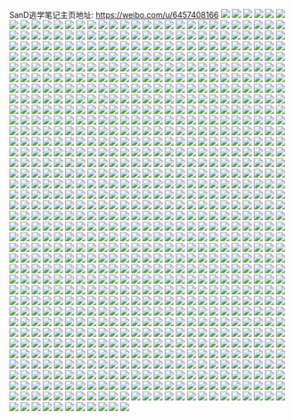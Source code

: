 SanD逃学笔记主页地址: https://weibo.com/u/6457408166 
![](https://wx4.sinaimg.cn/mw2000/00730CQCly1h96pjkzdfpj31o02801kx.jpg) 
![](https://wx4.sinaimg.cn/mw2000/00730CQCly1h94d6sad5pj33402c0qv5.jpg) 
![](https://wx4.sinaimg.cn/mw2000/00730CQCly1h94d6tus8ej32801o0npd.jpg) 
![](https://wx4.sinaimg.cn/mw2000/00730CQCly1h94d6vriahj32c03404qr.jpg) 
![](https://wx4.sinaimg.cn/mw2000/00730CQCly1h94d6y3lgbj30rt1137g0.jpg) 
![](https://wx4.sinaimg.cn/mw2000/00730CQCly1h929x5xb36j30zo0qv7cn.jpg) 
![](https://wx4.sinaimg.cn/mw2000/00730CQCly1h8wcdvk6n6j30wi0wiafk.jpg) 
![](https://wx4.sinaimg.cn/mw2000/00730CQCly1h8wcehphcyj33402c0e82.jpg) 
![](https://wx4.sinaimg.cn/mw2000/00730CQCly1h8que8tcoyj32c03407wj.jpg) 
![](https://wx4.sinaimg.cn/mw2000/00730CQCly1h8qudqfc8wj33402c07wh.jpg) 
![](https://wx4.sinaimg.cn/mw2000/00730CQCly1h8odtu9fi4j30qu0k50x1.jpg) 
![](https://wx4.sinaimg.cn/mw2000/00730CQCly1h8odtupv5uj30zk0zi130.jpg) 
![](https://wx4.sinaimg.cn/mw2000/00730CQCly1h8mwsoe9gij30zo0qv7cn.jpg) 
![](https://wx4.sinaimg.cn/mw2000/00730CQCly1h8c1jkco0jj33402c04qs.jpg) 
![](https://wx4.sinaimg.cn/mw2000/00730CQCly1h89mxanfbbj30u0140498.jpg) 
![](https://wx4.sinaimg.cn/mw2000/00730CQCly1h89mvvvborj336c36cnpd.jpg) 
![](https://wx4.sinaimg.cn/mw2000/00730CQCly1h89mx6t121j30u0140wm9.jpg) 
![](https://wx4.sinaimg.cn/mw2000/00730CQCly1h89mx7g0uqj30u0140qap.jpg) 
![](https://wx4.sinaimg.cn/mw2000/00730CQCly1h89mx87fkkj30u0140akl.jpg) 
![](https://wx4.sinaimg.cn/mw2000/00730CQCly1h89mx8txa5j30u0140wmf.jpg) 
![](https://wx4.sinaimg.cn/mw2000/00730CQCly1h82ojrqzmej31400u0nbb.jpg) 
![](https://wx4.sinaimg.cn/mw2000/00730CQCly1h7zu4grdyaj30zo0qv7cn.jpg) 
![](https://wx4.sinaimg.cn/mw2000/00730CQCly1h7xi04kbkbj30wi1ych3x.jpg) 
![](https://wx4.sinaimg.cn/mw2000/00730CQCly1h7vn8ekm1ij30t50t5gvi.jpg) 
![](https://wx4.sinaimg.cn/mw2000/00730CQCly1h7qr3rz3jjj31hc0u0dv2.jpg) 
![](https://wx4.sinaimg.cn/mw2000/00730CQCly1h7qr3kzccmj31400u0guv.jpg) 
![](https://wx4.sinaimg.cn/mw2000/00730CQCly1h7qr2pwojcj31o0190dmj.jpg) 
![](https://wx4.sinaimg.cn/mw2000/00730CQCly1h7qr4ix8o0j30u01hc7f5.jpg) 
![](https://wx4.sinaimg.cn/mw2000/00730CQCly1h7qr24qef0j30wi1yctrb.jpg) 
![](https://wx4.sinaimg.cn/mw2000/00730CQCly1h7qr504uh2j31400u0n8h.jpg) 
![](https://wx4.sinaimg.cn/mw2000/00730CQCly1h7qr1zpnsej30rg1dn7ar.jpg) 
![](https://wx4.sinaimg.cn/mw2000/00730CQCly1h7qr21p1wrj30rj1cztj2.jpg) 
![](https://wx4.sinaimg.cn/mw2000/00730CQCly1h7qr2145xcj30u01hc7ft.jpg) 
![](https://wx4.sinaimg.cn/mw2000/00730CQCly1h7qr2tgtb4j30zk0k0afu.jpg) 
![](https://wx4.sinaimg.cn/mw2000/00730CQCly1h7li5mz2c8j30u0140aij.jpg) 
![](https://wx4.sinaimg.cn/mw2000/00730CQCly1h7l6gd9cwuj30u00u07cx.jpg) 
![](https://wx4.sinaimg.cn/mw2000/00730CQCly1h7k00t3gf5j33402c0u0y.jpg) 
![](https://wx4.sinaimg.cn/mw2000/00730CQCly1h7k05eb6xij30tz11xgpj.jpg) 
![](https://wx4.sinaimg.cn/mw2000/00730CQCly1h7ct1mh559j32262ti7wi.jpg) 
![](https://wx4.sinaimg.cn/mw2000/00730CQCly1h77jv0xz94j30u019075w.jpg) 
![](https://wx4.sinaimg.cn/mw2000/00730CQCly1h77jpzzy15j30wi0y2jsp.jpg) 
![](https://wx4.sinaimg.cn/mw2000/00730CQCly1h77jhen4a7j322l2rg4c7.jpg) 
![](https://wx4.sinaimg.cn/mw2000/00730CQCly1h77jhh7jfcj32bd336nph.jpg) 
![](https://wx4.sinaimg.cn/mw2000/00730CQCly1h77jiqezcoj30u00u0qca.jpg) 
![](https://wx4.sinaimg.cn/mw2000/00730CQCly1h6zho1gxerj31o0280hdt.jpg) 
![](https://wx4.sinaimg.cn/mw2000/00730CQCly1h6zhnz5rk8j31o0280x6p.jpg) 
![](https://wx4.sinaimg.cn/mw2000/00730CQCly1h6zho1sds8j31o0280h3x.jpg) 
![](https://wx4.sinaimg.cn/mw2000/00730CQCly1h6zho53dbtj31o0280no6.jpg) 
![](https://wx4.sinaimg.cn/mw2000/00730CQCly1h6zho0gnxjj31o02804qp.jpg) 
![](https://wx4.sinaimg.cn/mw2000/00730CQCly1h6u9dclouxj31o02804qp.jpg) 
![](https://wx4.sinaimg.cn/mw2000/00730CQCly1h6t4hfi6r1j33402c0dtd.jpg) 
![](https://wx4.sinaimg.cn/mw2000/00730CQCly1h6t4gpfqqqj32c0340x6p.jpg) 
![](https://wx4.sinaimg.cn/mw2000/00730CQCly1h6sdsl30cbj32c0340qv7.jpg) 
![](https://wx4.sinaimg.cn/mw2000/00730CQCly1h6sdsdlyegj32c0340b2c.jpg) 
![](https://wx4.sinaimg.cn/mw2000/00730CQCly1h6e1gdhigej32o91i5u0x.jpg) 
![](https://wx4.sinaimg.cn/mw2000/00730CQCly1h6e1vrwbnej30u0140wn2.jpg) 
![](https://wx4.sinaimg.cn/mw2000/00730CQCly1h6e1hx5888j30u00kmwi3.jpg) 
![](https://wx4.sinaimg.cn/mw2000/00730CQCly1h69vaoulc1j30wi1yckjl.jpg) 
![](https://wx4.sinaimg.cn/mw2000/00730CQCly1h69vb1wuyij32402tc0t9.jpg) 
![](https://wx4.sinaimg.cn/mw2000/00730CQCly1h620px9q85j30wi1ycwq7.jpg) 
![](https://wx4.sinaimg.cn/mw2000/00730CQCly1h620qhd4xaj30u01e0wif.jpg) 
![](https://wx4.sinaimg.cn/mw2000/00730CQCly1h5x0jf1w6sj31og0iedyy.jpg) 
![](https://wx4.sinaimg.cn/mw2000/00730CQCly1h5uuj0txhhj30wi1e0tix.jpg) 
![](https://wx4.sinaimg.cn/mw2000/00730CQCly1h5tgoh26zfj33402c0e82.jpg) 
![](https://wx4.sinaimg.cn/mw2000/00730CQCly1h5tgp8ujzzj30to0zwjxl.jpg) 
![](https://wx4.sinaimg.cn/mw2000/00730CQCly1h5tgp0rohzj30wi1ekx6h.jpg) 
![](https://wx4.sinaimg.cn/mw2000/00730CQCly1h5ox4tkvh2j30u01hcgyn.jpg) 
![](https://wx4.sinaimg.cn/mw2000/00730CQCly1h5mrbb9kkkj32c0340hdv.jpg) 
![](https://wx4.sinaimg.cn/mw2000/00730CQCly1h5jditcwspj30qo0weq7k.jpg) 
![](https://wx4.sinaimg.cn/mw2000/00730CQCly1h5475tjx6pj30he0he40r.jpg) 
![](https://wx4.sinaimg.cn/mw2000/00730CQCly1h4zn0x8xkgj30u01hcgxu.jpg) 
![](https://wx4.sinaimg.cn/mw2000/00730CQCly1h4y5s52545j30wi10gavb.jpg) 
![](https://wx4.sinaimg.cn/mw2000/00730CQCly1h4y47yjyumj30wi1ych8a.jpg) 
![](https://wx4.sinaimg.cn/mw2000/00730CQCly1h4uxzzcplfj30zk0k0n35.jpg) 
![](https://wx4.sinaimg.cn/mw2000/00730CQCly1h4uy0ku50cj30t91g0jyx.jpg) 
![](https://wx4.sinaimg.cn/mw2000/00730CQCly1h4uy0trr1tj30wi0wita0.jpg) 
![](https://wx4.sinaimg.cn/mw2000/00730CQCly1h4uy0ykmv7j30u01hcwqs.jpg) 
![](https://wx4.sinaimg.cn/mw2000/00730CQCly1h4ivw1coq2j32ds1sc4qq.jpg) 
![](https://wx4.sinaimg.cn/mw2000/00730CQCly1h4ivw20r3qj32c03407wi.jpg) 
![](https://wx4.sinaimg.cn/mw2000/00730CQCly1h4ivw2yim0j32c0340e82.jpg) 
![](https://wx4.sinaimg.cn/mw2000/00730CQCly1h4ivw7xgpgj32c0340kjn.jpg) 
![](https://wx4.sinaimg.cn/mw2000/00730CQCly1h4ivw9ub0mj32c0340qv6.jpg) 
![](https://wx4.sinaimg.cn/mw2000/00730CQCly1h4ivw03awtj31o0280npd.jpg) 
![](https://wx4.sinaimg.cn/mw2000/00730CQCly1h4ivwage5pj32801o0qv5.jpg) 
![](https://wx4.sinaimg.cn/mw2000/00730CQCly1h4ivwd4cdlj33402c0qv5.jpg) 
![](https://wx4.sinaimg.cn/mw2000/00730CQCly1h4icwhc8mdj30uk2d1x6p.jpg) 
![](https://wx4.sinaimg.cn/mw2000/00730CQCly1h4gwtnbzn7j31400u0dra.jpg) 
![](https://wx4.sinaimg.cn/mw2000/00730CQCly1h47ciftmksj30su1f9tgw.jpg) 
![](https://wx4.sinaimg.cn/mw2000/00730CQCly1h47cim5dz9j30u01hcao1.jpg) 
![](https://wx4.sinaimg.cn/mw2000/00730CQCly1h439fncwvtj30wi0pm11e.jpg) 
![](https://wx4.sinaimg.cn/mw2000/00730CQCly1h40vdf330xj30wi18udn2.jpg) 
![](https://wx4.sinaimg.cn/mw2000/00730CQCly1h3zz76n4d8j30wi12rgqn.jpg) 
![](https://wx4.sinaimg.cn/mw2000/00730CQCly1h3yggo5vtfj33402c0qv7.jpg) 
![](https://wx4.sinaimg.cn/mw2000/00730CQCly1h3ybyoneqbj30wi0b6ta8.jpg) 
![](https://wx4.sinaimg.cn/mw2000/00730CQCly1h3sitp25gwj31o0280k7k.jpg) 
![](https://wx4.sinaimg.cn/mw2000/00730CQCly1h3qib2jhymj30wi1587go.jpg) 
![](https://wx4.sinaimg.cn/mw2000/00730CQCly1h3pjr8kgycj32c0340u0y.jpg) 
![](https://wx4.sinaimg.cn/mw2000/00730CQCly1h3jqsbprjhj32c0340kjm.jpg) 
![](https://wx4.sinaimg.cn/mw2000/00730CQCly1h3jq73s2hjj32c0340qv6.jpg) 
![](https://wx4.sinaimg.cn/mw2000/00730CQCly1h3jq5j63h2j313y0tywy6.jpg) 
![](https://wx4.sinaimg.cn/mw2000/00730CQCly1h3cik5hya8j31dv0s2460.jpg) 
![](https://wx4.sinaimg.cn/mw2000/00730CQCly1h3cijqtks3j33402c04qr.jpg) 
![](https://wx4.sinaimg.cn/mw2000/00730CQCly1h3cijhpe2rj30uk3ti7wi.jpg) 
![](https://wx4.sinaimg.cn/mw2000/00730CQCly1h3cijlz6d5j32c02c04qq.jpg) 
![](https://wx4.sinaimg.cn/mw2000/00730CQCly1h3cikqys2tj31o02807wh.jpg) 
![](https://wx4.sinaimg.cn/mw2000/00730CQCly1h35t2finmjj30wi1ycqv5.jpg) 
![](https://wx4.sinaimg.cn/mw2000/00730CQCly1h35t2naozyj31o0280e81.jpg) 
![](https://wx4.sinaimg.cn/mw2000/00730CQCly1h35t2owkijj31o0280b29.jpg) 
![](https://wx4.sinaimg.cn/mw2000/00730CQCly1h35t3q8b2ij31yz2yinpe.jpg) 
![](https://wx4.sinaimg.cn/mw2000/00730CQCly1h35t4hzlivj322n33znpf.jpg) 
![](https://wx4.sinaimg.cn/mw2000/00730CQCly1h35t4tgyf4j31mu2g9e83.jpg) 
![](https://wx4.sinaimg.cn/mw2000/00730CQCly1h35t5p7ueuj31ym2xxx6r.jpg) 
![](https://wx4.sinaimg.cn/mw2000/00730CQCly1h2wehwbhp0j32801o0b29.jpg) 
![](https://wx4.sinaimg.cn/mw2000/00730CQCly1h2weh0h3q6j32c0340kjn.jpg) 
![](https://wx4.sinaimg.cn/mw2000/00730CQCly1h2wehv85nej31mp269b29.jpg) 
![](https://wx4.sinaimg.cn/mw2000/00730CQCly1h2u9owmlfcj30u00mi10f.jpg) 
![](https://wx4.sinaimg.cn/mw2000/00730CQCly1h2t5e8n93ij30wi0gl0xs.jpg) 
![](https://wx4.sinaimg.cn/mw2000/00730CQCly1h2t5ebamvij32c0340u0y.jpg) 
![](https://wx4.sinaimg.cn/mw2000/00730CQCly1h2t5eju9llj32c03404qq.jpg) 
![](https://wx4.sinaimg.cn/mw2000/00730CQCly1h2t5ewn5wdj33402c0e87.jpg) 
![](https://wx4.sinaimg.cn/mw2000/00730CQCly1h2t5e7mza6j30wi1yc1kx.jpg) 
![](https://wx4.sinaimg.cn/mw2000/00730CQCly1h2ex6vcwq2j32c03407wk.jpg) 
![](https://wx4.sinaimg.cn/mw2000/00730CQCly1h2ex6z3l95j32c0340hdw.jpg) 
![](https://wx4.sinaimg.cn/mw2000/00730CQCly1h2ex75nw0yj32c03401kz.jpg) 
![](https://wx4.sinaimg.cn/mw2000/00730CQCly1h2ex72nixnj32c0340kjn.jpg) 
![](https://wx4.sinaimg.cn/mw2000/00730CQCly1h2ex6rej1zj31o0280hdt.jpg) 
![](https://wx4.sinaimg.cn/mw2000/00730CQCly1h2ex6oygnej31o0280b2a.jpg) 
![](https://wx4.sinaimg.cn/mw2000/00730CQCly1h2ex7a6dcfj33402c0npe.jpg) 
![](https://wx4.sinaimg.cn/mw2000/00730CQCly1h2ex7m2ec5j32c0340x6r.jpg) 
![](https://wx4.sinaimg.cn/mw2000/00730CQCly1h2dhkpod0aj30qz0qz3zs.jpg) 
![](https://wx4.sinaimg.cn/mw2000/00730CQCly1h2c7aizkybj30wi1ycqi7.jpg) 
![](https://wx4.sinaimg.cn/mw2000/00730CQCly1h2b9r2oo3ej30sn0yh43i.jpg) 
![](https://wx4.sinaimg.cn/mw2000/00730CQCly1h1xxihs50gj30wi1yc7jp.jpg) 
![](https://wx4.sinaimg.cn/mw2000/00730CQCly1h1qcwid4bmj30u01hc7dx.jpg) 
![](https://wx4.sinaimg.cn/mw2000/00730CQCly1h1qcwhgc8fj30u01hcwp2.jpg) 
![](https://wx4.sinaimg.cn/mw2000/00730CQCly1h1qcwgy53dj30u01hcgyq.jpg) 
![](https://wx4.sinaimg.cn/mw2000/00730CQCly1h1qcwhwlqcj30u01hctjj.jpg) 
![](https://wx4.sinaimg.cn/mw2000/00730CQCly1h1qcwt0pnrj30u01hck1j.jpg) 
![](https://wx4.sinaimg.cn/mw2000/00730CQCly1h1o45dubqsj31o0280e81.jpg) 
![](https://wx4.sinaimg.cn/mw2000/00730CQCly1h1m5vvy0jhj316o16owuf.jpg) 
![](https://wx4.sinaimg.cn/mw2000/00730CQCly1h1m5vuny7nj316o16oqlj.jpg) 
![](https://wx4.sinaimg.cn/mw2000/00730CQCly1h1itolxzmfj33401r01kz.jpg) 
![](https://wx4.sinaimg.cn/mw2000/00730CQCly1h1itoqr8kgj33401r0u0y.jpg) 
![](https://wx4.sinaimg.cn/mw2000/00730CQCly1h1itoh7nfoj31ke0voh10.jpg) 
![](https://wx4.sinaimg.cn/mw2000/00730CQCly1h1fa9hly6gj30wi1ycqj4.jpg) 
![](https://wx4.sinaimg.cn/mw2000/00730CQCly1h1fa9g45krj30wi1yc4dl.jpg) 
![](https://wx4.sinaimg.cn/mw2000/00730CQCly1h1fa9jjj1vj30wi1ycncu.jpg) 
![](https://wx4.sinaimg.cn/mw2000/00730CQCly1h1fa9ktf9tj30wi1yc4e4.jpg) 
![](https://wx4.sinaimg.cn/mw2000/00730CQCly1h1aqgrnvygj30wi0uy436.jpg) 
![](https://wx4.sinaimg.cn/mw2000/00730CQCly1h1aqgr3kb2j30wi0n2tec.jpg) 
![](https://wx4.sinaimg.cn/mw2000/00730CQCly1h1aqgs8ujlj30wi10f103.jpg) 
![](https://wx4.sinaimg.cn/mw2000/00730CQCly1h19huihsncj30wi1ycqj4.jpg) 
![](https://wx4.sinaimg.cn/mw2000/00730CQCly1h178re09dnj30wi110dl4.jpg) 
![](https://wx4.sinaimg.cn/mw2000/00730CQCly1h135n7wbvvj30u00u075t.jpg) 
![](https://wx4.sinaimg.cn/mw2000/00730CQCly1h103rxefqkj31o0280b29.jpg) 
![](https://wx4.sinaimg.cn/mw2000/00730CQCly1h0ws6acmhnj309v0a00ti.jpg) 
![](https://wx4.sinaimg.cn/mw2000/00730CQCly1h0sdxm4n4mj30dq033jsd.jpg) 
![](https://wx4.sinaimg.cn/mw2000/00730CQCly1h0p96676fyj31hc0u0dw3.jpg) 
![](https://wx4.sinaimg.cn/mw2000/00730CQCly1h0p966sqaaj31hc0u0wuj.jpg) 
![](https://wx4.sinaimg.cn/mw2000/00730CQCly1h0p967h1lxj31hc0u0qjd.jpg) 
![](https://wx4.sinaimg.cn/mw2000/00730CQCly1h0p9688azbj31be0zk7c6.jpg) 
![](https://wx4.sinaimg.cn/mw2000/00730CQCly1h0evaq2metj30wi1ycnff.jpg) 
![](https://wx4.sinaimg.cn/mw2000/00730CQCly1h0evanranvj31sc2dsu0y.jpg) 
![](https://wx4.sinaimg.cn/mw2000/00730CQCly1h0bvhjxqudj30ry0kated.jpg) 
![](https://wx4.sinaimg.cn/mw2000/00730CQCly1h08j92olvjj30wi1dpq6j.jpg) 
![](https://wx4.sinaimg.cn/mw2000/00730CQCly1h08j9cotn2j30wi1ychdu.jpg) 
![](https://wx4.sinaimg.cn/mw2000/00730CQCly1h03us7ohrxj30wi14fq5p.jpg) 
![](https://wx4.sinaimg.cn/mw2000/00730CQCly1h02tizbv38j309s0273yh.jpg) 
![](https://wx4.sinaimg.cn/mw2000/00730CQCly1gzyan4a2z8j30rs0kuq7h.jpg) 
![](https://wx4.sinaimg.cn/mw2000/00730CQCly1gzyan6uopuj32801o0hdt.jpg) 
![](https://wx4.sinaimg.cn/mw2000/00730CQCly1gzxo48mq4zj30wi1yc7wi.jpg) 
![](https://wx4.sinaimg.cn/mw2000/00730CQCly1gzxo4586paj30wi1ycb2a.jpg) 
![](https://wx4.sinaimg.cn/mw2000/00730CQCly1gzur4wei77j322q340npd.jpg) 
![](https://wx4.sinaimg.cn/mw2000/00730CQCly1gzur59j94qj33402c0npd.jpg) 
![](https://wx4.sinaimg.cn/mw2000/00730CQCly1gzm1qa050mj30rp1d84fp.jpg) 
![](https://wx4.sinaimg.cn/mw2000/00730CQCly1gz2k2ccwgrj31o02807wh.jpg) 
![](https://wx4.sinaimg.cn/mw2000/00730CQCly1gz2k2eluodj31o0280u0x.jpg) 
![](https://wx4.sinaimg.cn/mw2000/00730CQCly1gz2k2ax7jej32801o0e81.jpg) 
![](https://wx4.sinaimg.cn/mw2000/00730CQCly1gz2k2ggip7j31o0280npd.jpg) 
![](https://wx4.sinaimg.cn/mw2000/00730CQCly1gyx1i0j2zcj31o0280qv6.jpg) 
![](https://wx4.sinaimg.cn/mw2000/00730CQCly1gyx1i69z6cj31yc0wiqv5.jpg) 
![](https://wx4.sinaimg.cn/mw2000/00730CQCly1gyx1i8tcc1j30ku0rsdn5.jpg) 
![](https://wx4.sinaimg.cn/mw2000/00730CQCly1gyx1ic87ssj30ku0rsgsz.jpg) 
![](https://wx4.sinaimg.cn/mw2000/00730CQCly1gyr7tis6e7j33402c0e83.jpg) 
![](https://wx4.sinaimg.cn/mw2000/00730CQCly1gyl93m1im7j32c03407wi.jpg) 
![](https://wx4.sinaimg.cn/mw2000/00730CQCly1gyl93relavj33402c04qs.jpg) 
![](https://wx4.sinaimg.cn/mw2000/00730CQCly1gyl93mpdsrj31400u0tkt.jpg) 
![](https://wx4.sinaimg.cn/mw2000/00730CQCly1gyl93mfrp0j30u00u0qd1.jpg) 
![](https://wx4.sinaimg.cn/mw2000/00730CQCly1gyl93ou5a4j33402c0qv7.jpg) 
![](https://wx4.sinaimg.cn/mw2000/00730CQCly1gyl93dkg56j31yc0wiqv5.jpg) 
![](https://wx4.sinaimg.cn/mw2000/00730CQCly1gyea7nrl3jj32801o04qp.jpg) 
![](https://wx4.sinaimg.cn/mw2000/00730CQCly1gycj0qqee9j30u00sutcq.jpg) 
![](https://wx4.sinaimg.cn/mw2000/00730CQCly1gycj0qwlxhj30u00u0ahn.jpg) 
![](https://wx4.sinaimg.cn/mw2000/00730CQCly1gy6d6sb1w3j30q50l5gqr.jpg) 
![](https://wx4.sinaimg.cn/mw2000/00730CQCly1gxvsgzc6vij33402c0npd.jpg) 
![](https://wx4.sinaimg.cn/mw2000/00730CQCly1gxto8ngzf1j319z0putl2.jpg) 
![](https://wx4.sinaimg.cn/mw2000/00730CQCly1gxto8mrzwuj31hc0u0qmc.jpg) 
![](https://wx4.sinaimg.cn/mw2000/00730CQCly1gxj3nrzk4rj31o0280hdt.jpg) 
![](https://wx4.sinaimg.cn/mw2000/00730CQCly1gxj3nsu04fj32801o0hdt.jpg) 
![](https://wx4.sinaimg.cn/mw2000/00730CQCly1gxj3nt8p27j31o0280e81.jpg) 
![](https://wx4.sinaimg.cn/mw2000/00730CQCly1gxj3ntqar6j31o0280e81.jpg) 
![](https://wx4.sinaimg.cn/mw2000/00730CQCly1gxf9ix4fcpj30tl0hl40q.jpg) 
![](https://wx4.sinaimg.cn/mw2000/00730CQCly1gxf9iv3zv7j30mi0u0qbw.jpg) 
![](https://wx4.sinaimg.cn/mw2000/00730CQCly1gxf9iwseovj30u012ntj4.jpg) 
![](https://wx4.sinaimg.cn/mw2000/00730CQCly1gxf9ixfr00j30um0sc7aa.jpg) 
![](https://wx4.sinaimg.cn/mw2000/00730CQCly1gxay9v309bj31sc2dswz8.jpg) 
![](https://wx4.sinaimg.cn/mw2000/00730CQCly1gxay9xolmsj31sc2dsnpd.jpg) 
![](https://wx4.sinaimg.cn/mw2000/00730CQCly1gxay9zr541j31o02801kx.jpg) 
![](https://wx4.sinaimg.cn/mw2000/00730CQCly1gxay9tuv5uj31o02801kx.jpg) 
![](https://wx4.sinaimg.cn/mw2000/00730CQCly1gxa44c5q7lj33402c04qs.jpg) 
![](https://wx4.sinaimg.cn/mw2000/00730CQCly1gxa44hovoaj33402c0qv7.jpg) 
![](https://wx4.sinaimg.cn/mw2000/00730CQCly1gxa44weyghj33402c0b2b.jpg) 
![](https://wx4.sinaimg.cn/mw2000/00730CQCly1gxa44sl5fyj33402c0kjn.jpg) 
![](https://wx4.sinaimg.cn/mw2000/00730CQCly1gxa44ks6kxj32c03404qr.jpg) 
![](https://wx4.sinaimg.cn/mw2000/00730CQCly1gxa44od2w3j33402c0u0y.jpg) 
![](https://wx4.sinaimg.cn/mw2000/00730CQCly1gx7ddcij60j33402c0hdu.jpg) 
![](https://wx4.sinaimg.cn/mw2000/00730CQCly1gx7ddjdnldj31sc2ds1ky.jpg) 
![](https://wx4.sinaimg.cn/mw2000/00730CQCly1gx7ddq9pkwj33402c0qv6.jpg) 
![](https://wx4.sinaimg.cn/mw2000/00730CQCly1gx7de312mfj32c0340kjm.jpg) 
![](https://wx4.sinaimg.cn/mw2000/00730CQCly1gx7dey54yaj30wi0pjgry.jpg) 
![](https://wx4.sinaimg.cn/mw2000/00730CQCly1gx7degwp4wj33402c01l0.jpg) 
![](https://wx4.sinaimg.cn/mw2000/00730CQCly1gx7deksompj32801o0kjl.jpg) 
![](https://wx4.sinaimg.cn/mw2000/00730CQCly1gx7dew4c3ij33402c0qv6.jpg) 
![](https://wx4.sinaimg.cn/mw2000/00730CQCly1gx7dep6ix8j33402c0x6p.jpg) 
![](https://wx4.sinaimg.cn/mw2000/00730CQCly1gx4j6k4xlcj33402c0kjm.jpg) 
![](https://wx4.sinaimg.cn/mw2000/00730CQCly1gx3u4x7dd0j33402c0e83.jpg) 
![](https://wx4.sinaimg.cn/mw2000/00730CQCly1gx3u51jvcnj31sc2dshdt.jpg) 
![](https://wx4.sinaimg.cn/mw2000/00730CQCly1gx3u55efclj31sc2dsqv5.jpg) 
![](https://wx4.sinaimg.cn/mw2000/00730CQCly1gx3u4r4z83j31sc2ds1ky.jpg) 
![](https://wx4.sinaimg.cn/mw2000/00730CQCly1gx3u58lp5pj31sc2dskjl.jpg) 
![](https://wx4.sinaimg.cn/mw2000/00730CQCly1gx3u5c1ovnj31sc2dsnpd.jpg) 
![](https://wx4.sinaimg.cn/mw2000/00730CQCly1gx3u5ky83pj31sc2dskjl.jpg) 
![](https://wx4.sinaimg.cn/mw2000/00730CQCly1gx3u5h7qj5j31sc2dsu0x.jpg) 
![](https://wx4.sinaimg.cn/mw2000/00730CQCly1gx3u6efat8j32c0340u0z.jpg) 
![](https://wx4.sinaimg.cn/mw2000/00730CQCly1gx1yvmf7mxj33402c0npf.jpg) 
![](https://wx4.sinaimg.cn/mw2000/00730CQCly1gx1yvwakwpj33402c0b2c.jpg) 
![](https://wx4.sinaimg.cn/mw2000/00730CQCly1gx1yw1xnuhj30wi0mrgrj.jpg) 
![](https://wx4.sinaimg.cn/mw2000/00730CQCly1gx1yw11d2rj31sc2ds1ky.jpg) 
![](https://wx4.sinaimg.cn/mw2000/00730CQCly1gx1yw9axn4j31sc2ds1ky.jpg) 
![](https://wx4.sinaimg.cn/mw2000/00730CQCly1gx1ywix5sxj32c0340b2b.jpg) 
![](https://wx4.sinaimg.cn/mw2000/00730CQCly1gx1ywoqqbrj32c03407wj.jpg) 
![](https://wx4.sinaimg.cn/mw2000/00730CQCly1gwwgngcorbj31sc2ds1ky.jpg) 
![](https://wx4.sinaimg.cn/mw2000/00730CQCly1gwwgnka5j5j32k61fukjm.jpg) 
![](https://wx4.sinaimg.cn/mw2000/00730CQCly1gwwgmz1l1fj32c03404qs.jpg) 
![](https://wx4.sinaimg.cn/mw2000/00730CQCly1gwwgn3ape4j32c0340u0z.jpg) 
![](https://wx4.sinaimg.cn/mw2000/00730CQCly1gwwgndkzr6j33402c0npg.jpg) 
![](https://wx4.sinaimg.cn/mw2000/00730CQCly1gwwgn7hq4oj33402c0hdu.jpg) 
![](https://wx4.sinaimg.cn/mw2000/00730CQCly1gwodf5gukjj32c03404qr.jpg) 
![](https://wx4.sinaimg.cn/mw2000/00730CQCly1gwodfa7h75j32c0340qv7.jpg) 
![](https://wx4.sinaimg.cn/mw2000/00730CQCly1gwodf0bf76j32c0340e83.jpg) 
![](https://wx4.sinaimg.cn/mw2000/00730CQCly1gwlrxfol33j32c0340b2b.jpg) 
![](https://wx4.sinaimg.cn/mw2000/00730CQCly1gwlrxi8groj32c03407wj.jpg) 
![](https://wx4.sinaimg.cn/mw2000/00730CQCly1gwlrxpugbuj33402c0npe.jpg) 
![](https://wx4.sinaimg.cn/mw2000/00730CQCly1gwlrxtkm21j32c0340hdv.jpg) 
![](https://wx4.sinaimg.cn/mw2000/00730CQCly1gwlrxx5mbsj32c03407wj.jpg) 
![](https://wx4.sinaimg.cn/mw2000/00730CQCly1gwlrz320hej32c0340b2b.jpg) 
![](https://wx4.sinaimg.cn/mw2000/00730CQCly1gwjc600i3ij30wi1ycaw2.jpg) 
![](https://wx4.sinaimg.cn/mw2000/00730CQCly1gwj1p46q3jj33402c0qv7.jpg) 
![](https://wx4.sinaimg.cn/mw2000/00730CQCly1gwj1p8m21qj32c0340b2a.jpg) 
![](https://wx4.sinaimg.cn/mw2000/00730CQCly1gwj1pbwg3aj32c0340qv6.jpg) 
![](https://wx4.sinaimg.cn/mw2000/00730CQCly1gwf3cazk9bj32c0340u0x.jpg) 
![](https://wx4.sinaimg.cn/mw2000/00730CQCly1gwf3cc3ixqj32c0340hdt.jpg) 
![](https://wx4.sinaimg.cn/mw2000/00730CQCly1gwf3cefvfqj32c0340b2a.jpg) 
![](https://wx4.sinaimg.cn/mw2000/00730CQCly1gwf3cgb8v5j32c03407wj.jpg) 
![](https://wx4.sinaimg.cn/mw2000/00730CQCly1gwdzhhh3inj33402c0u0z.jpg) 
![](https://wx4.sinaimg.cn/mw2000/00730CQCly1gwdzhilb5yj30v60th41h.jpg) 
![](https://wx4.sinaimg.cn/mw2000/00730CQCly1gwdzhoauaej31bn1bodu3.jpg) 
![](https://wx4.sinaimg.cn/mw2000/00730CQCly1gwdzhdeb6pj31sc2dsnpd.jpg) 
![](https://wx4.sinaimg.cn/mw2000/00730CQCly1gwdzhna9kqj32c0340hdt.jpg) 
![](https://wx4.sinaimg.cn/mw2000/00730CQCly1gwdzhkgpt2j31sc2dskjl.jpg) 
![](https://wx4.sinaimg.cn/mw2000/00730CQCly1gw7qo44brij31o02807wh.jpg) 
![](https://wx4.sinaimg.cn/mw2000/00730CQCly1gw7qoa71zgj31o02807wi.jpg) 
![](https://wx4.sinaimg.cn/mw2000/00730CQCly1gw7qo6ttsgj31o01o07wi.jpg) 
![](https://wx4.sinaimg.cn/mw2000/00730CQCly1gw7qoc75lkj31sc2dsx6p.jpg) 
![](https://wx4.sinaimg.cn/mw2000/00730CQCly1gw6rkwqii6j32c02c01ky.jpg) 
![](https://wx4.sinaimg.cn/mw2000/00730CQCly1gw6rkyu3t9j33402c01kz.jpg) 
![](https://wx4.sinaimg.cn/mw2000/00730CQCly1gw6rl2v6zaj33402c0b2a.jpg) 
![](https://wx4.sinaimg.cn/mw2000/00730CQCly1gw6rl12pvbj32c0340e81.jpg) 
![](https://wx4.sinaimg.cn/mw2000/00730CQCly1gw6rl4mlkuj33402c04qq.jpg) 
![](https://wx4.sinaimg.cn/mw2000/00730CQCly1gw6rl6352pj33402c0e83.jpg) 
![](https://wx4.sinaimg.cn/mw2000/00730CQCly1gw0tlbwwvcj33402c07wi.jpg) 
![](https://wx4.sinaimg.cn/mw2000/00730CQCly1gw0tlepw32j33402c0x6p.jpg) 
![](https://wx4.sinaimg.cn/mw2000/00730CQCly1gw0tlgfv50j31an1q7kcu.jpg) 
![](https://wx4.sinaimg.cn/mw2000/00730CQCly1gw0tmolpdaj30u0140790.jpg) 
![](https://wx4.sinaimg.cn/mw2000/00730CQCly1gw0tlkrxhbj32c0340e82.jpg) 
![](https://wx4.sinaimg.cn/mw2000/00730CQCly1gw0tmno0ttj30u00miqd5.jpg) 
![](https://wx4.sinaimg.cn/mw2000/00730CQCly1gw0tlpvib1j31o02807wh.jpg) 
![](https://wx4.sinaimg.cn/mw2000/00730CQCly1gw0tlriovrj32801o0b29.jpg) 
![](https://wx4.sinaimg.cn/mw2000/00730CQCly1gw0tltq5v7j32801o0qv5.jpg) 
![](https://wx4.sinaimg.cn/mw2000/00730CQCly1gvypbi8bjsj32bz3407wi.jpg) 
![](https://wx4.sinaimg.cn/mw2000/00730CQCly1gvwk4agp4wj30wi1yc4cc.jpg) 
![](https://wx4.sinaimg.cn/mw2000/00730CQCly1gvwk447c14j32c03407wi.jpg) 
![](https://wx4.sinaimg.cn/mw2000/00730CQCly1gvwk48p4dpj32c0340npe.jpg) 
![](https://wx4.sinaimg.cn/mw2000/00730CQCly1gvucgl3sndj33402c0x6p.jpg) 
![](https://wx4.sinaimg.cn/mw2000/00730CQCly1gvucgnq9yfj33402c0u0x.jpg) 
![](https://wx4.sinaimg.cn/mw2000/00730CQCly1gvucgqfserj33402c04qq.jpg) 
![](https://wx4.sinaimg.cn/mw2000/00730CQCly1gvucgsxg1zj33402c0qv5.jpg) 
![](https://wx4.sinaimg.cn/mw2000/00730CQCly1gvucgw0329j33402c04qq.jpg) 
![](https://wx4.sinaimg.cn/mw2000/00730CQCly1gvrcqu0hztj63402c0hdx02.jpg) 
![](https://wx4.sinaimg.cn/mw2000/00730CQCly1gvrcqzkhr4j63402c0npe02.jpg) 
![](https://wx4.sinaimg.cn/mw2000/00730CQCly1gvrcr2dlwxj63402c07wh02.jpg) 
![](https://wx4.sinaimg.cn/mw2000/00730CQCly1gvrcr9fr9ij63402c0qv702.jpg) 
![](https://wx4.sinaimg.cn/mw2000/00730CQCly1gvrcranp0yj60u0140ajp02.jpg) 
![](https://wx4.sinaimg.cn/mw2000/00730CQCly1gvrcrbcezvj62c01r01kx02.jpg) 
![](https://wx4.sinaimg.cn/mw2000/00730CQCly1gvrcrgj1frj63402c0u0x02.jpg) 
![](https://wx4.sinaimg.cn/mw2000/00730CQCly1gvrcrngebij62c0340u1002.jpg) 
![](https://wx4.sinaimg.cn/mw2000/00730CQCly1gvrcrsggf1j63402c0hdu02.jpg) 
![](https://wx4.sinaimg.cn/mw2000/00730CQCly1gvqdnq92caj61o0280e5a02.jpg) 
![](https://wx4.sinaimg.cn/mw2000/00730CQCly1gvqdnsfg26j61o0280hdt02.jpg) 
![](https://wx4.sinaimg.cn/mw2000/00730CQCly1gvqdnoflt2j61o0280e8102.jpg) 
![](https://wx4.sinaimg.cn/mw2000/00730CQCly1gvo9t8cztbj60q61ai14p02.jpg) 
![](https://wx4.sinaimg.cn/mw2000/00730CQCly1gvo9tfm60kj60mi0u0n3e02.jpg) 
![](https://wx4.sinaimg.cn/mw2000/00730CQCly1gvo9t1vq3rj62c02c07wi02.jpg) 
![](https://wx4.sinaimg.cn/mw2000/00730CQCly1gvo9tu6jxxj60tu13uwlr02.jpg) 
![](https://wx4.sinaimg.cn/mw2000/00730CQCly1gvo9ull7g8j62c02c0npe02.jpg) 
![](https://wx4.sinaimg.cn/mw2000/00730CQCly1gvo9ss999mj62c03407wj02.jpg) 
![](https://wx4.sinaimg.cn/mw2000/00730CQCly1gvo9sgm3fbj63402c0kjo02.jpg) 
![](https://wx4.sinaimg.cn/mw2000/00730CQCly1gvo9t6aqrrj63402c01l002.jpg) 
![](https://wx4.sinaimg.cn/mw2000/00730CQCly1gvo9unc7m8j613u0tu7fe02.jpg) 
![](https://wx4.sinaimg.cn/mw2000/00730CQCly1gvkgpvfvtoj60u00sc46x02.jpg) 
![](https://wx4.sinaimg.cn/mw2000/00730CQCly1gvesa23ygyj62c03407wj02.jpg) 
![](https://wx4.sinaimg.cn/mw2000/00730CQCly1gvesa35r8yj60te0te7cw02.jpg) 
![](https://wx4.sinaimg.cn/mw2000/00730CQCly1gvbiju5i7qj60wi0jq0y802.jpg) 
![](https://wx4.sinaimg.cn/mw2000/00730CQCly1gval9emd2qj63402c0kjl02.jpg) 
![](https://wx4.sinaimg.cn/mw2000/00730CQCly1gval9k2hfbj63402c0e8502.jpg) 
![](https://wx4.sinaimg.cn/mw2000/00730CQCly1gval9n3s4qj62801o01kx02.jpg) 
![](https://wx4.sinaimg.cn/mw2000/00730CQCly1gval9oulmaj33402c0qv5.jpg) 
![](https://wx4.sinaimg.cn/mw2000/00730CQCly1gvalarylyrj33402c07wk.jpg) 
![](https://wx4.sinaimg.cn/mw2000/00730CQCly1gval9ro6osj63402c0e8202.jpg) 
![](https://wx4.sinaimg.cn/mw2000/00730CQCly1gval9bqo4oj63402c0kjr02.jpg) 
![](https://wx4.sinaimg.cn/mw2000/00730CQCly1gvalae4n31j63402c01kz02.jpg) 
![](https://wx4.sinaimg.cn/mw2000/00730CQCly1gvalb98q57j60mi0u0n4302.jpg) 
![](https://wx4.sinaimg.cn/mw2000/00730CQCly1gv88wsei3yj62c0340x6p02.jpg) 
![](https://wx4.sinaimg.cn/mw2000/00730CQCly1gv88wo96edj61sc2dsqv502.jpg) 
![](https://wx4.sinaimg.cn/mw2000/00730CQCly1gv88wqi6qdj31sc2dsu0x.jpg) 
![](https://wx4.sinaimg.cn/mw2000/00730CQCly1gv88wm9u2uj31sc2dsu0x.jpg) 
![](https://wx4.sinaimg.cn/mw2000/00730CQCly1gv3i0ll4flj62c03404qs02.jpg) 
![](https://wx4.sinaimg.cn/mw2000/00730CQCly1gv3i0nf6fnj62c03401l002.jpg) 
![](https://wx4.sinaimg.cn/mw2000/00730CQCly1gv3i0qv6j4j62c0340x6r02.jpg) 
![](https://wx4.sinaimg.cn/mw2000/00730CQCly1gv3i0ubzgaj63402c0qv602.jpg) 
![](https://wx4.sinaimg.cn/mw2000/00730CQCly1gv3i0iaif4j63402c0kjl02.jpg) 
![](https://wx4.sinaimg.cn/mw2000/00730CQCly1gv3i0wmuj9j62c0340b2a02.jpg) 
![](https://wx4.sinaimg.cn/mw2000/00730CQCly1gv3i0yxdcsj62c0340x6q02.jpg) 
![](https://wx4.sinaimg.cn/mw2000/00730CQCly1gv3i115e1zj63402c0hdv02.jpg) 
![](https://wx4.sinaimg.cn/mw2000/00730CQCly1gv3i13ec81j62c02c0qv602.jpg) 
![](https://wx4.sinaimg.cn/mw2000/00730CQCly1gutuboqpiaj60wi0tngo502.jpg) 
![](https://wx4.sinaimg.cn/mw2000/00730CQCly1gulsgueu9ej63401r0kjl02.jpg) 
![](https://wx4.sinaimg.cn/mw2000/00730CQCly1gulsgq1zonj62c01r0b1502.jpg) 
![](https://wx4.sinaimg.cn/mw2000/00730CQCly1gulsgrwn09j61vj1endz102.jpg) 
![](https://wx4.sinaimg.cn/mw2000/00730CQCly1gulsgz0b96j62c0340qv502.jpg) 
![](https://wx4.sinaimg.cn/mw2000/00730CQCly1gulsgxzzx0j61o02807wh02.jpg) 
![](https://wx4.sinaimg.cn/mw2000/00730CQCly1gulsgxeyh6j61o0280kjl02.jpg) 
![](https://wx4.sinaimg.cn/mw2000/00730CQCly1gulsgvwk7dj61sc2ds1am02.jpg) 
![](https://wx4.sinaimg.cn/mw2000/00730CQCly1gulsgo5z6kj61sc2dsnpd02.jpg) 
![](https://wx4.sinaimg.cn/mw2000/00730CQCly1gulsh0msqoj62c0340kjm02.jpg) 
![](https://wx4.sinaimg.cn/mw2000/00730CQCly1guhac4uso9j60tz0mi15z02.jpg) 
![](https://wx4.sinaimg.cn/mw2000/00730CQCly1guhabdyf7oj63402c0qv602.jpg) 
![](https://wx4.sinaimg.cn/mw2000/00730CQCly1guhabqt57bj63402c0npe02.jpg) 
![](https://wx4.sinaimg.cn/mw2000/00730CQCly1guhab90ye7j63402c0npf02.jpg) 
![](https://wx4.sinaimg.cn/mw2000/00730CQCly1guhabxztujj63402c0qv702.jpg) 
![](https://wx4.sinaimg.cn/mw2000/00730CQCly1guhabkht99j62c0340kjm02.jpg) 
![](https://wx4.sinaimg.cn/mw2000/00730CQCly1guhac6n7ewj60mi0u0qbm02.jpg) 
![](https://wx4.sinaimg.cn/mw2000/00730CQCly1guhac1t6wyj63402c07wi02.jpg) 
![](https://wx4.sinaimg.cn/mw2000/00730CQCly1gufzi2afgtj62801o04qp02.jpg) 
![](https://wx4.sinaimg.cn/mw2000/00730CQCly1guf88gywcgj62c0340hdv02.jpg) 
![](https://wx4.sinaimg.cn/mw2000/00730CQCly1gu9pdt8vyqj60s01it7bt02.jpg) 
![](https://wx4.sinaimg.cn/mw2000/00730CQCly1gu9pfjldxrj613u0tuqd502.jpg) 
![](https://wx4.sinaimg.cn/mw2000/00730CQCly1gu9dckdwp1j60wi1ycakc02.jpg) 
![](https://wx4.sinaimg.cn/mw2000/00730CQCly1gu80o6yobvj62c0340npd02.jpg) 
![](https://wx4.sinaimg.cn/mw2000/00730CQCly1gtyl5k44zij31hc0u0tgi.jpg) 
![](https://wx4.sinaimg.cn/mw2000/00730CQCly1gtyl5n9norj32yo1o0u0x.jpg) 
![](https://wx4.sinaimg.cn/mw2000/00730CQCly1gtyl5looi0j32yo1o0kjl.jpg) 
![](https://wx4.sinaimg.cn/mw2000/00730CQCly1gtyl5q00ttj33402c0x6p.jpg) 
![](https://wx4.sinaimg.cn/mw2000/00730CQCly1gtyl5tb8kfj33402c0u0y.jpg) 
![](https://wx4.sinaimg.cn/mw2000/00730CQCly1gtq40gf97nj30wi1yc1h1.jpg) 
![](https://wx4.sinaimg.cn/mw2000/00730CQCly1gtpttzflvkj30qg0z9gwl.jpg) 
![](https://wx4.sinaimg.cn/mw2000/00730CQCly1gtpttzzgjyj30p90xoqc0.jpg) 
![](https://wx4.sinaimg.cn/mw2000/00730CQCly1gtnnsdmwfaj31hc0u0n5e.jpg) 
![](https://wx4.sinaimg.cn/mw2000/00730CQCly1gtnnsfvkfzj33402c07wj.jpg) 
![](https://wx4.sinaimg.cn/mw2000/00730CQCly1gtnnsg7xroj30ku0rswmj.jpg) 
![](https://wx4.sinaimg.cn/mw2000/00730CQCly1gtnnsh0syaj32801o07wh.jpg) 
![](https://wx4.sinaimg.cn/mw2000/00730CQCly1gtinhpyk7xj30wi1yc4qp.jpg) 
![](https://wx4.sinaimg.cn/mw2000/00730CQCly1gtad8y7qcsj30jv0fg0u6.jpg) 
![](https://wx4.sinaimg.cn/mw2000/00730CQCgy1gt3ifxriwcj33402c0b2b.jpg) 
![](https://wx4.sinaimg.cn/mw2000/00730CQCgy1gt3ig2a4f2j63402c0b2b02.jpg) 
![](https://wx4.sinaimg.cn/mw2000/00730CQCgy1gt3ig6uco3j33402c0x6q.jpg) 
![](https://wx4.sinaimg.cn/mw2000/00730CQCgy1gt3ifsbelij33402c0kjm.jpg) 
![](https://wx4.sinaimg.cn/mw2000/00730CQCly1gt29a19acej30wi09jgmp.jpg) 
![](https://wx4.sinaimg.cn/mw2000/00730CQCly1gsnkv5tprzj31yc0wihdu.jpg) 
![](https://wx4.sinaimg.cn/mw2000/00730CQCly1gsnkvmg21vj31yc0wi7wi.jpg) 
![](https://wx4.sinaimg.cn/mw2000/00730CQCly1gsnkw3gzkej31yc0wib2a.jpg) 
![](https://wx4.sinaimg.cn/mw2000/00730CQCly1gsnkwon0qbj31yc0wix6p.jpg) 
![](https://wx4.sinaimg.cn/mw2000/00730CQCly1gsnkulzhirj30c80aiab0.jpg) 
![](https://wx4.sinaimg.cn/mw2000/00730CQCly1gsj8bkzijoj33402c0qv7.jpg) 
![](https://wx4.sinaimg.cn/mw2000/00730CQCly1gsgfkx7bkqj31ev0smqh6.jpg) 
![](https://wx4.sinaimg.cn/mw2000/00730CQCly1gsgfkxqdfrj33402c0kjl.jpg) 
![](https://wx4.sinaimg.cn/mw2000/00730CQCly1gseczeufvzj32801o0b29.jpg) 
![](https://wx4.sinaimg.cn/mw2000/00730CQCly1gsbk8avxi0j31sc2dskgx.jpg) 
![](https://wx4.sinaimg.cn/mw2000/00730CQCly1gsbk8c3ttnj31sc2dshb3.jpg) 
![](https://wx4.sinaimg.cn/mw2000/00730CQCly1gsbk8d371lj31sc2ds45t.jpg) 
![](https://wx4.sinaimg.cn/mw2000/00730CQCly1gsbk8e0jvej31sc2dshdt.jpg) 
![](https://wx4.sinaimg.cn/mw2000/00730CQCly1gs995ym0ntj30u01401kx.jpg) 
![](https://wx4.sinaimg.cn/mw2000/00730CQCly1gs995z93rxj33402c0b2a.jpg) 
![](https://wx4.sinaimg.cn/mw2000/00730CQCly1gs9961bkfdj313u0tuhdt.jpg) 
![](https://wx4.sinaimg.cn/mw2000/00730CQCly1gs9961s1ddj33402c04qp.jpg) 
![](https://wx4.sinaimg.cn/mw2000/00730CQCly1gs99634fjhj30rs0kuq6j.jpg) 
![](https://wx4.sinaimg.cn/mw2000/00730CQCly1gs996684p1j31o0280kjl.jpg) 
![](https://wx4.sinaimg.cn/mw2000/00730CQCly1gs9963iit5j33402c0qv5.jpg) 
![](https://wx4.sinaimg.cn/mw2000/00730CQCly1gs9966y7gbj32c0340u0y.jpg) 
![](https://wx4.sinaimg.cn/mw2000/00730CQCly1gs995xn9trj32c03407wj.jpg) 
![](https://wx4.sinaimg.cn/mw2000/00730CQCly1gs5qjdpetsj31sc2dsu0x.jpg) 
![](https://wx4.sinaimg.cn/mw2000/00730CQCly1gs5qjbokr0j32c03401kz.jpg) 
![](https://wx4.sinaimg.cn/mw2000/00730CQCly1grukydmfp2j32801o0qv6.jpg) 
![](https://wx4.sinaimg.cn/mw2000/00730CQCly1gruky423qvj31650toqdg.jpg) 
![](https://wx4.sinaimg.cn/mw2000/00730CQCly1gruky8fvdtj32hc2c0kjl.jpg) 
![](https://wx4.sinaimg.cn/mw2000/00730CQCly1grukyeqt5dj31o0280h3z.jpg) 
![](https://wx4.sinaimg.cn/mw2000/00730CQCly1gruky20nelj33402c07wi.jpg) 
![](https://wx4.sinaimg.cn/mw2000/00730CQCly1gruky5aqpnj32qd2c07wh.jpg) 
![](https://wx4.sinaimg.cn/mw2000/00730CQCly1grt3gjhrs9j33402c0e83.jpg) 
![](https://wx4.sinaimg.cn/mw2000/00730CQCly1grt3gkruvkj33402c0kjn.jpg) 
![](https://wx4.sinaimg.cn/mw2000/00730CQCly1grrbopoqw4j31jk0v97m5.jpg) 
![](https://wx4.sinaimg.cn/mw2000/00730CQCly1grrbolkv1zj313x0u07af.jpg) 
![](https://wx4.sinaimg.cn/mw2000/00730CQCly1grrboqf1pyj315o2m01iq.jpg) 
![](https://wx4.sinaimg.cn/mw2000/00730CQCly1grrboomgi5j31jk1jk4kb.jpg) 
![](https://wx4.sinaimg.cn/mw2000/00730CQCly1grrboqtr24j31400pr0xe.jpg) 
![](https://wx4.sinaimg.cn/mw2000/00730CQCly1grrbonvl6vj31jk223e6z.jpg) 
![](https://wx4.sinaimg.cn/mw2000/00730CQCly1grrbonfsayj31jk0podrb.jpg) 
![](https://wx4.sinaimg.cn/mw2000/00730CQCly1grrbome5zej31fg0sxan0.jpg) 
![](https://wx4.sinaimg.cn/mw2000/00730CQCly1grrbom45efj31ie0tzk5a.jpg) 
![](https://wx4.sinaimg.cn/mw2000/00730CQCly1grrbomy67hj31jk15oe81.jpg) 
![](https://wx4.sinaimg.cn/mw2000/00730CQCly1gri4snui3cj33402c00xd.jpg) 
![](https://wx4.sinaimg.cn/mw2000/00730CQCly1gri4sp3jktj33402c0npd.jpg) 
![](https://wx4.sinaimg.cn/mw2000/00730CQCly1gri4ss9ri0j33402c0npe.jpg) 
![](https://wx4.sinaimg.cn/mw2000/00730CQCly1gri4sv23xnj33402c07wi.jpg) 
![](https://wx4.sinaimg.cn/mw2000/00730CQCly1gri4uj0bbwj313u0tuhdt.jpg) 
![](https://wx4.sinaimg.cn/mw2000/00730CQCly1gri4vifuksj313u0tu4qp.jpg) 
![](https://wx4.sinaimg.cn/mw2000/00730CQCly1gri4t06nluj32c0340hdt.jpg) 
![](https://wx4.sinaimg.cn/mw2000/00730CQCly1gri4smxbvij33402c0hdt.jpg) 
![](https://wx4.sinaimg.cn/mw2000/00730CQCly1gri4vsgri0j30tv0tv4oa.jpg) 
![](https://wx4.sinaimg.cn/mw2000/00730CQCly1grbj62aiqtj30wi050t9g.jpg) 
![](https://wx4.sinaimg.cn/mw2000/00730CQCly1grbj64z8l9j32c0340e81.jpg) 
![](https://wx4.sinaimg.cn/mw2000/00730CQCly1grbj62tj3oj31hc0u0dlt.jpg) 
![](https://wx4.sinaimg.cn/mw2000/00730CQCly1grbcuwlaq4j32c0340tjr.jpg) 
![](https://wx4.sinaimg.cn/mw2000/00730CQCly1grbcvbslmaj32c0340u0z.jpg) 
![](https://wx4.sinaimg.cn/mw2000/00730CQCly1grbcvddne6j32c0340u0z.jpg) 
![](https://wx4.sinaimg.cn/mw2000/00730CQCly1grbcuyd18ej33402c0qv5.jpg) 
![](https://wx4.sinaimg.cn/mw2000/00730CQCly1grbcv95yd7j32c03407wl.jpg) 
![](https://wx4.sinaimg.cn/mw2000/00730CQCly1grbcuuh82bj33402c0u0x.jpg) 
![](https://wx4.sinaimg.cn/mw2000/00730CQCly1grbcv9tnp9j33402c04ey.jpg) 
![](https://wx4.sinaimg.cn/mw2000/00730CQCly1grbcv6cmfcj31o0280b29.jpg) 
![](https://wx4.sinaimg.cn/mw2000/00730CQCly1grbcv3u0gkj31o0280u0x.jpg) 
![](https://wx4.sinaimg.cn/mw2000/00730CQCly1gr517resccj30dw0brdh8.jpg) 
![](https://wx4.sinaimg.cn/mw2000/00730CQCly1gqzd1t6c0lj33402c01kx.jpg) 
![](https://wx4.sinaimg.cn/mw2000/00730CQCly1gqsrk4k1wpj33402c04qr.jpg) 
![](https://wx4.sinaimg.cn/mw2000/00730CQCly1gqsrk8lohlj31hc0u04mj.jpg) 
![](https://wx4.sinaimg.cn/mw2000/00730CQCly1gqsrk0l5yqj33402c04qq.jpg) 
![](https://wx4.sinaimg.cn/mw2000/00730CQCly1gqsrkj6nuuj33402c07wj.jpg) 
![](https://wx4.sinaimg.cn/mw2000/00730CQCly1gqsrknsau9j33402c0e82.jpg) 
![](https://wx4.sinaimg.cn/mw2000/00730CQCly1gqsrktp1nbj33402c01kz.jpg) 
![](https://wx4.sinaimg.cn/mw2000/00730CQCly1gqsrkalk3yj33402c0h9b.jpg) 
![](https://wx4.sinaimg.cn/mw2000/00730CQCly1gqsrkf1u6hj32c0340qv5.jpg) 
![](https://wx4.sinaimg.cn/mw2000/00730CQCly1gqp0v1inu9j31fg0sx14w.jpg) 
![](https://wx4.sinaimg.cn/mw2000/00730CQCly1gqp0vd35mrj32c0340b2c.jpg) 
![](https://wx4.sinaimg.cn/mw2000/00730CQCly1gqp0v8af2nj33402c0b2a.jpg) 
![](https://wx4.sinaimg.cn/mw2000/00730CQCly1gqml21st8yj334033yu0x.jpg) 
![](https://wx4.sinaimg.cn/mw2000/00730CQCly1gqml22xqmyj31kw0w07vu.jpg) 
![](https://wx4.sinaimg.cn/mw2000/00730CQCly1gqml2409k7j32801o07wh.jpg) 
![](https://wx4.sinaimg.cn/mw2000/00730CQCly1gqml1zzpzwj30wi1ya7wh.jpg) 
![](https://wx4.sinaimg.cn/mw2000/00730CQCly1gqml2v8qofj32801o01kx.jpg) 
![](https://wx4.sinaimg.cn/mw2000/00730CQCly1gqml251r9hj31kw0w01kx.jpg) 
![](https://wx4.sinaimg.cn/mw2000/00730CQCly1gqml25l49gj30u0140130.jpg) 
![](https://wx4.sinaimg.cn/mw2000/00730CQCly1gqml272t10j31o0280qv5.jpg) 
![](https://wx4.sinaimg.cn/mw2000/00730CQCly1gqml2rzunwj31ev0smgu9.jpg) 
![](https://wx4.sinaimg.cn/mw2000/00730CQCly1gqml2g27yej33402c04qs.jpg) 
![](https://wx4.sinaimg.cn/mw2000/00730CQCly1gqml2bkz6oj33402c0hdv.jpg) 
![](https://wx4.sinaimg.cn/mw2000/00730CQCly1gqml2jusm6j33402c0u0y.jpg) 
![](https://wx4.sinaimg.cn/mw2000/00730CQCly1gqml2o5gsaj32c0340qv5.jpg) 
![](https://wx4.sinaimg.cn/mw2000/00730CQCly1gqml28a5uyj32801o01kx.jpg) 
![](https://wx4.sinaimg.cn/mw2000/00730CQCly1gqml2rf53gj31400u0du6.jpg) 
![](https://wx4.sinaimg.cn/mw2000/00730CQCly1gqml2pxo6rj31400u0tg6.jpg) 
![](https://wx4.sinaimg.cn/mw2000/00730CQCly1gqml2uby3dj32c033y1kz.jpg) 
![](https://wx4.sinaimg.cn/mw2000/00730CQCly1gqk1gxrwzcj32c0340u0x.jpg) 
![](https://wx4.sinaimg.cn/mw2000/00730CQCly1gqk1ipnyo8j30u0140b29.jpg) 
![](https://wx4.sinaimg.cn/mw2000/00730CQCly1gqk1h1ux9lj31o0280u0x.jpg) 
![](https://wx4.sinaimg.cn/mw2000/00730CQCly1gqk1h4ilgej32c03404qq.jpg) 
![](https://wx4.sinaimg.cn/mw2000/00730CQCly1gqk1j6mcxaj31400u0x6p.jpg) 
![](https://wx4.sinaimg.cn/mw2000/00730CQCly1gqk1h8z9r5j32c0340e81.jpg) 
![](https://wx4.sinaimg.cn/mw2000/00730CQCly1gqk1gvgqg5j30sg0lc11y.jpg) 
![](https://wx4.sinaimg.cn/mw2000/00730CQCly1gqk1habkgoj31sc2ds7rm.jpg) 
![](https://wx4.sinaimg.cn/mw2000/00730CQCly1gqk1ioimpxj313u0tuqv5.jpg) 
![](https://wx4.sinaimg.cn/mw2000/00730CQCly1gqihrq5ge1j31yc0wi7wm.jpg) 
![](https://wx4.sinaimg.cn/mw2000/00730CQCly1gqfsd6e48kj32c0340x6p.jpg) 
![](https://wx4.sinaimg.cn/mw2000/00730CQCly1gqfsd43t4rj33402c0e81.jpg) 
![](https://wx4.sinaimg.cn/mw2000/00730CQCly1gqfsd7ycewj33402c0b29.jpg) 
![](https://wx4.sinaimg.cn/mw2000/00730CQCgy1gqc8a6g7j9j32c0340npd.jpg) 
![](https://wx4.sinaimg.cn/mw2000/00730CQCgy1gqc8asak8uj32c0340hdu.jpg) 
![](https://wx4.sinaimg.cn/mw2000/00730CQCgy1gqc950h7w1j30u01hc7f9.jpg) 
![](https://wx4.sinaimg.cn/mw2000/00730CQCgy1gqc952sjuvj32c0340b2a.jpg) 
![](https://wx4.sinaimg.cn/mw2000/00730CQCgy1gqc95n7ie0j32c0340x6p.jpg) 
![](https://wx4.sinaimg.cn/mw2000/00730CQCgy1gqc95wac8wj32c03401ky.jpg) 
![](https://wx4.sinaimg.cn/mw2000/00730CQCgy1gqc9636xbij33402c01ky.jpg) 
![](https://wx4.sinaimg.cn/mw2000/00730CQCgy1gqc96gavqij33402c0hdu.jpg) 
![](https://wx4.sinaimg.cn/mw2000/00730CQCgy1gqc94qehfcj33402c01ky.jpg) 
![](https://wx4.sinaimg.cn/mw2000/00730CQCgy1gqc96up37fj33402c0x6p.jpg) 
![](https://wx4.sinaimg.cn/mw2000/00730CQCgy1gqc9748u4kj33402c0qv6.jpg) 
![](https://wx4.sinaimg.cn/mw2000/00730CQCgy1gqc97fccofj33402c0kjl.jpg) 
![](https://wx4.sinaimg.cn/mw2000/00730CQCgy1gqc97imlgnj33402c0kjl.jpg) 
![](https://wx4.sinaimg.cn/mw2000/00730CQCgy1gqc97s3erxj32c0340u0y.jpg) 
![](https://wx4.sinaimg.cn/mw2000/00730CQCgy1gqc981a33cj32c03407wi.jpg) 
![](https://wx4.sinaimg.cn/mw2000/00730CQCgy1gqc98bcnqfj33402c0e81.jpg) 
![](https://wx4.sinaimg.cn/mw2000/00730CQCgy1gqc98p4zwdj30tz0mi4lq.jpg) 
![](https://wx4.sinaimg.cn/mw2000/00730CQCgy1gqc98tka77j32c03401ky.jpg) 
![](https://wx4.sinaimg.cn/mw2000/00730CQCly1gprqw6lb92j31ko23le81.jpg) 
![](https://wx4.sinaimg.cn/mw2000/00730CQCly1gprqw8lk42j31o0280kjl.jpg) 
![](https://wx4.sinaimg.cn/mw2000/00730CQCly1gprqwafeayj31o0280hdt.jpg) 
![](https://wx4.sinaimg.cn/mw2000/00730CQCly1gprqwc7txuj32801o0nlf.jpg) 
![](https://wx4.sinaimg.cn/mw2000/00730CQCly1gprqwf2msmj32801o0e81.jpg) 
![](https://wx4.sinaimg.cn/mw2000/00730CQCly1gprqwgtu8xj32801o0b29.jpg) 
![](https://wx4.sinaimg.cn/mw2000/00730CQCly1gpkgkoywogj31sc2dsnpd.jpg) 
![](https://wx4.sinaimg.cn/mw2000/00730CQCly1gpkgkm5sctj31sc2dsqv5.jpg) 
![](https://wx4.sinaimg.cn/mw2000/00730CQCly1gpkgkr1sxvj31o0280kjl.jpg) 
![](https://wx4.sinaimg.cn/mw2000/00730CQCly1gpkgktv6ifj31o0280qv5.jpg) 
![](https://wx4.sinaimg.cn/mw2000/00730CQCly1gpg599hmerj33402c0duz.jpg) 
![](https://wx4.sinaimg.cn/mw2000/00730CQCly1gpcotm577kj32c03407wi.jpg) 
![](https://wx4.sinaimg.cn/mw2000/00730CQCly1gpcotog1bnj32c03407wi.jpg) 
![](https://wx4.sinaimg.cn/mw2000/00730CQCly1gpcotr8saej32c03404qq.jpg) 
![](https://wx4.sinaimg.cn/mw2000/00730CQCly1gpcotv6dybj32c03401ky.jpg) 
![](https://wx4.sinaimg.cn/mw2000/00730CQCly1gpcotyjntvj32c03401ky.jpg) 
![](https://wx4.sinaimg.cn/mw2000/00730CQCly1gpcou11owaj32c03404qq.jpg) 
![](https://wx4.sinaimg.cn/mw2000/00730CQCly1gpck5jcz54j31sc2dse81.jpg) 
![](https://wx4.sinaimg.cn/mw2000/00730CQCly1gpck5kuzslj31sc2dse81.jpg) 
![](https://wx4.sinaimg.cn/mw2000/00730CQCly1gp88kpaimej31kw16oe82.jpg) 
![](https://wx4.sinaimg.cn/mw2000/00730CQCly1gp88kq1mz7j31kw16o4qq.jpg) 
![](https://wx4.sinaimg.cn/mw2000/00730CQCly1gp88kqq7l9j316o1kwb29.jpg) 
![](https://wx4.sinaimg.cn/mw2000/00730CQCly1gp88koe988j316o1kw1kx.jpg) 
![](https://wx4.sinaimg.cn/mw2000/00730CQCly1gp88krhcmmj316o1kwtzp.jpg) 
![](https://wx4.sinaimg.cn/mw2000/00730CQCly1gp6vlb4lt5j31400u0417.jpg) 
![](https://wx4.sinaimg.cn/mw2000/00730CQCly1goymozm8t4j33282ao7wi.jpg) 
![](https://wx4.sinaimg.cn/mw2000/00730CQCly1goodfk0qwcj33282aokjm.jpg) 
![](https://wx4.sinaimg.cn/mw2000/00730CQCly1goig0vz738j30fa0euahj.jpg) 
![](https://wx4.sinaimg.cn/mw2000/00730CQCly1go7p9sr1xpj30hy0nxgnk.jpg) 
![](https://wx4.sinaimg.cn/mw2000/00730CQCly1go2fc5bggnj316o1kwnpd.jpg) 
![](https://wx4.sinaimg.cn/mw2000/00730CQCly1go2fc71jevj30u01hc7tw.jpg) 
![](https://wx4.sinaimg.cn/mw2000/00730CQCly1go2fc94xt0j316o1kwnpd.jpg) 
![](https://wx4.sinaimg.cn/mw2000/00730CQCly1go2fcar7ooj31kw16oqv5.jpg) 
![](https://wx4.sinaimg.cn/mw2000/00730CQCly1go2fcdd7kbj31kw16oqv5.jpg) 
![](https://wx4.sinaimg.cn/mw2000/00730CQCly1go2fcbohl9j30u0140dl2.jpg) 
![](https://wx4.sinaimg.cn/mw2000/00730CQCly1gnyqqtfgl2j30u01hce81.jpg) 
![](https://wx4.sinaimg.cn/mw2000/00730CQCly1gnygesebuhj31hc0u0wzg.jpg) 
![](https://wx4.sinaimg.cn/mw2000/00730CQCly1gnygeueyytj31hc0u0e81.jpg) 
![](https://wx4.sinaimg.cn/mw2000/00730CQCly1gnygevu53oj32ao3287wi.jpg) 
![](https://wx4.sinaimg.cn/mw2000/00730CQCly1gnygexdpnqj32ao3281ky.jpg) 
![](https://wx4.sinaimg.cn/mw2000/00730CQCly1gnygetgkvcj31hc0u0h55.jpg) 
![](https://wx4.sinaimg.cn/mw2000/00730CQCly1gnygf45fyej30u01hctlr.jpg) 
![](https://wx4.sinaimg.cn/mw2000/00730CQCly1gnygeykkjij33282aonpd.jpg) 
![](https://wx4.sinaimg.cn/mw2000/00730CQCly1gnygf0c2pdj33282ao1kz.jpg) 
![](https://wx4.sinaimg.cn/mw2000/00730CQCly1gnygf3el23j32ao328e82.jpg) 
![](https://wx4.sinaimg.cn/mw2000/00730CQCly1gnuchc5mi0j316o1kwb2a.jpg) 
![](https://wx4.sinaimg.cn/mw2000/00730CQCly1gnnkp8ulvmj32io1w01kz.jpg) 
![](https://wx4.sinaimg.cn/mw2000/00730CQCly1gnnkpdoar9j351c3s0kjo.jpg) 
![](https://wx4.sinaimg.cn/mw2000/00730CQCly1gnnkpf8k3lj30zl0qpki9.jpg) 
![](https://wx4.sinaimg.cn/mw2000/00730CQCly1gnge417q0ij316o1kwx6p.jpg) 
![](https://wx4.sinaimg.cn/mw2000/00730CQCly1gnge42e8x9j30u01404c5.jpg) 
![](https://wx4.sinaimg.cn/mw2000/00730CQCly1gna7udhw8mj31400u0799.jpg) 
![](https://wx4.sinaimg.cn/mw2000/00730CQCly1gna7v1k218j31400u0gpg.jpg) 
![](https://wx4.sinaimg.cn/mw2000/00730CQCly1gna7usqx5sj31hc0u0q7u.jpg) 
![](https://wx4.sinaimg.cn/mw2000/00730CQCly1gna7tq5h0gj30u01hcaef.jpg) 
![](https://wx4.sinaimg.cn/mw2000/00730CQCly1gna7u4px1ej30u01hc40o.jpg) 
![](https://wx4.sinaimg.cn/mw2000/00730CQCly1gna7vxpwfgj31hc0u0wks.jpg) 
![](https://wx4.sinaimg.cn/mw2000/00730CQCly1gna7wx4xo6j30u01hc462.jpg) 
![](https://wx4.sinaimg.cn/mw2000/00730CQCly1gna7xd4yboj30u01hcwja.jpg) 
![](https://wx4.sinaimg.cn/mw2000/00730CQCly1gna7wdg74ej30u01hcq6y.jpg) 
![](https://wx4.sinaimg.cn/mw2000/00730CQCly1gmxj6ibsx2j31400u0td4.jpg) 
![](https://wx4.sinaimg.cn/mw2000/00730CQCly1gmug2093fyj31jk15o1ky.jpg) 
![](https://wx4.sinaimg.cn/mw2000/00730CQCly1gms4bgzgu6j316o1kw4qq.jpg) 
![](https://wx4.sinaimg.cn/mw2000/00730CQCly1gms4bk59j5j316o1kw4qq.jpg) 
![](https://wx4.sinaimg.cn/mw2000/00730CQCly1gms4bm6mzij316o1kw4qq.jpg) 
![](https://wx4.sinaimg.cn/mw2000/00730CQCly1gms4bo71rkj316o1kwx6p.jpg) 
![](https://wx4.sinaimg.cn/mw2000/00730CQCly1gmos6f55pqj31hc0u0qjj.jpg) 
![](https://wx4.sinaimg.cn/mw2000/00730CQCly1gmos6g9802j31hc0u04f2.jpg) 
![](https://wx4.sinaimg.cn/mw2000/00730CQCly1gmhqirfgp6j30hy0hygne.jpg) 
![](https://wx4.sinaimg.cn/mw2000/00730CQCly1gmf3joa4d4j30u01hcnlm.jpg) 
![](https://wx4.sinaimg.cn/mw2000/00730CQCly1gmaijxnmaxj315o15oe81.jpg) 
![](https://wx4.sinaimg.cn/mw2000/00730CQCly1gmaik0nje7j33282aob2a.jpg) 
![](https://wx4.sinaimg.cn/mw2000/00730CQCly1gmaik41rq2j33282aokjn.jpg) 
![](https://wx4.sinaimg.cn/mw2000/00730CQCly1gmaik6arnaj33282aob2a.jpg) 
![](https://wx4.sinaimg.cn/mw2000/00730CQCly1gmaik8j9d2j33282ao7wj.jpg) 
![](https://wx4.sinaimg.cn/mw2000/00730CQCly1gm6sy9gsmoj30yi22ohdx.jpg) 
![](https://wx4.sinaimg.cn/mw2000/00730CQCly1gm6stk0tblj31jk15o1ky.jpg) 
![](https://wx4.sinaimg.cn/mw2000/00730CQCly1gm6stppx42j316o1kwu0x.jpg) 
![](https://wx4.sinaimg.cn/mw2000/00730CQCly1gm6stx5ktjj31w02io1l0.jpg) 
![](https://wx4.sinaimg.cn/mw2000/00730CQCly1gm6stzoupwj30u0140gp0.jpg) 
![](https://wx4.sinaimg.cn/mw2000/00730CQCly1gm6stxyszqj30sw0ndahr.jpg) 
![](https://wx4.sinaimg.cn/mw2000/00730CQCly1gm6stz6w73j31hc0u0h90.jpg) 
![](https://wx4.sinaimg.cn/mw2000/00730CQCly1gm6stmetbdj315o15oe81.jpg) 
![](https://wx4.sinaimg.cn/mw2000/00730CQCly1gm6sydz1s8j33282ao1kz.jpg) 
![](https://wx4.sinaimg.cn/mw2000/00730CQCly1glnsc9l64rj32bb2bbe82.jpg) 
![](https://wx4.sinaimg.cn/mw2000/00730CQCly1glnsc7iw9gj32bb2bbhdt.jpg) 
![](https://wx4.sinaimg.cn/mw2000/00730CQCly1glnsc64l73j315o15ou0x.jpg) 
![](https://wx4.sinaimg.cn/mw2000/00730CQCly1glnsc3x03wj31hc0u0b29.jpg) 
![](https://wx4.sinaimg.cn/mw2000/00730CQCly1glnsc4z87cj315o15ob29.jpg) 
![](https://wx4.sinaimg.cn/mw2000/00730CQCly1gldb0murzvj316o1kw7wi.jpg) 
![](https://wx4.sinaimg.cn/mw2000/00730CQCly1gldb0uyw49j31w02io7wk.jpg) 
![](https://wx4.sinaimg.cn/mw2000/00730CQCly1gl8k7of6j9j31sc2dsx6p.jpg) 
![](https://wx4.sinaimg.cn/mw2000/00730CQCly1gky5n63478j31o02801kz.jpg) 
![](https://wx4.sinaimg.cn/mw2000/00730CQCly1gkum3v373gj306o06owfp.jpg) 
![](https://wx4.sinaimg.cn/mw2000/00730CQCly1gkq6tw7igbj30u0140tjh.jpg) 
![](https://wx4.sinaimg.cn/mw2000/00730CQCly1gkq6tzpkzcj316o1kwe82.jpg) 
![](https://wx4.sinaimg.cn/mw2000/00730CQCly1gkq6u31s98j316o1kwhdu.jpg) 
![](https://wx4.sinaimg.cn/mw2000/00730CQCly1gkq6u48348j30u0140wlq.jpg) 
![](https://wx4.sinaimg.cn/mw2000/00730CQCly1gkfgsn8iu5j31o0280e81.jpg) 
![](https://wx4.sinaimg.cn/mw2000/00730CQCly1gkfgsm89frj31o0280kjl.jpg) 
![](https://wx4.sinaimg.cn/mw2000/00730CQCly1gk7bzzj5dqj30u0140h4u.jpg) 
![](https://wx4.sinaimg.cn/mw2000/00730CQCly1gk09560p1aj30u0140h7g.jpg) 
![](https://wx4.sinaimg.cn/mw2000/00730CQCly1gk0956owjhj31400u0nik.jpg) 
![](https://wx4.sinaimg.cn/mw2000/00730CQCly1gk097mgid1j30u0140h97.jpg) 
![](https://wx4.sinaimg.cn/mw2000/00730CQCly1gjmbm74gu6j30jg0jewff.jpg) 
![](https://wx4.sinaimg.cn/mw2000/00730CQCly1gjchfvzp66j31400u0nbw.jpg) 
![](https://wx4.sinaimg.cn/mw2000/00730CQCly1gjchfxmzshj31k022o4jc.jpg) 
![](https://wx4.sinaimg.cn/mw2000/00730CQCly1gjchg4d60nj32801o0hdv.jpg) 
![](https://wx4.sinaimg.cn/mw2000/00730CQCly1gj0qn93bprj30u01hchdt.jpg) 
![](https://wx4.sinaimg.cn/mw2000/00730CQCly1gj0qncuvyaj32io1w07wk.jpg) 
![](https://wx4.sinaimg.cn/mw2000/00730CQCly1gj0qne1pz2j31hc0u04qp.jpg) 
![](https://wx4.sinaimg.cn/mw2000/00730CQCly1gj0qney0xhj31400u0h87.jpg) 
![](https://wx4.sinaimg.cn/mw2000/00730CQCly1gj0qnfug4uj30sy0ov4nx.jpg) 
![](https://wx4.sinaimg.cn/mw2000/00730CQCly1gj0qngjm2xj30sr0lyqe6.jpg) 
![](https://wx4.sinaimg.cn/mw2000/00730CQCly1gj0qnh3v08j30l00s077z.jpg) 
![](https://wx4.sinaimg.cn/mw2000/00730CQCly1gj0qnn6njpj32c03407wm.jpg) 
![](https://wx4.sinaimg.cn/mw2000/00730CQCly1gj0qnirw80j32c0340kjl.jpg) 
![](https://wx4.sinaimg.cn/mw2000/00730CQCly1gif1cf21bfj30u01hcnpd.jpg) 
![](https://wx4.sinaimg.cn/mw2000/00730CQCly1ghyodh64x4j30tw13w4e6.jpg) 
![](https://wx4.sinaimg.cn/mw2000/00730CQCly1ghyodk34j6j31f71w9x6p.jpg) 
![](https://wx4.sinaimg.cn/mw2000/00730CQCly1ghyojvzuvej31400u07s8.jpg) 
![](https://wx4.sinaimg.cn/mw2000/00730CQCly1ghyojz0o2bj31sb1c94qq.jpg) 
![](https://wx4.sinaimg.cn/mw2000/00730CQCly1ghx1ny05yzj30ju0i7tai.jpg) 
![](https://wx4.sinaimg.cn/mw2000/00730CQCly1ghdxqynpqjj30mx0ulh3e.jpg) 
![](https://wx4.sinaimg.cn/mw2000/00730CQCly1ghdxr0zaz1j31400u0e3w.jpg) 
![](https://wx4.sinaimg.cn/mw2000/00730CQCly1ghdxr3gag2j31400u01kx.jpg) 
![](https://wx4.sinaimg.cn/mw2000/00730CQCly1ghb9eobz5zj30hy0a3408.jpg) 
![](https://wx4.sinaimg.cn/mw2000/00730CQCly1ghb9eootkcj30hy0a4q4l.jpg) 
![](https://wx4.sinaimg.cn/mw2000/00730CQCly1ghb9gswpnfj31hc0u0qbs.jpg) 
![](https://wx4.sinaimg.cn/mw2000/00730CQCly1ghb9eq43cvj30u0140k86.jpg) 
![](https://wx4.sinaimg.cn/mw2000/00730CQCly1ghb9eqyyq4j30u01404ey.jpg) 
![](https://wx4.sinaimg.cn/mw2000/00730CQCly1ghb9hx9cycj30hy0nx40c.jpg) 
![](https://wx4.sinaimg.cn/mw2000/00730CQCly1ggwhyn6qxrj305i04kmwy.jpg) 
![](https://wx4.sinaimg.cn/mw2000/00730CQCly1ggs5ved34ij32nv1i01ky.jpg) 
![](https://wx4.sinaimg.cn/mw2000/00730CQCly1ggs5vjfsbaj33281q8e83.jpg) 
![](https://wx4.sinaimg.cn/mw2000/00730CQCly1ggs5vl8k7ej33281q8qv6.jpg) 
![](https://wx4.sinaimg.cn/mw2000/00730CQCly1ggqz83pfwvj31e01uob29.jpg) 
![](https://wx4.sinaimg.cn/mw2000/00730CQCly1ggir612rtqj31hc0u0neu.jpg) 
![](https://wx4.sinaimg.cn/mw2000/00730CQCly1ggg8il9dvcj33281q8kjn.jpg) 
![](https://wx4.sinaimg.cn/mw2000/00730CQCly1ggg8ip4sn0j33281q84qs.jpg) 
![](https://wx4.sinaimg.cn/mw2000/00730CQCly1ggg8ismp14j33y82yox6q.jpg) 
![](https://wx4.sinaimg.cn/mw2000/00730CQCly1ggg8ixcbf7j33281q81kx.jpg) 
![](https://wx4.sinaimg.cn/mw2000/00730CQCly1ggg8iywlfwj33281q87wh.jpg) 
![](https://wx4.sinaimg.cn/mw2000/00730CQCly1ggg8jioojzj33y82yonpe.jpg) 
![](https://wx4.sinaimg.cn/mw2000/00730CQCly1ggg8jg33c1j30u01401kx.jpg) 
![](https://wx4.sinaimg.cn/mw2000/00730CQCly1ggg8j709abj33402c0b2g.jpg) 
![](https://wx4.sinaimg.cn/mw2000/00730CQCly1ggg8jek1s3j33402c0qvc.jpg) 
![](https://wx4.sinaimg.cn/mw2000/00730CQCly1gg92sbmcadj33y82yox6s.jpg) 
![](https://wx4.sinaimg.cn/mw2000/00730CQCly1gg92sd3111j33282aokjm.jpg) 
![](https://wx4.sinaimg.cn/mw2000/00730CQCly1gg92sdz5p5j33281q8x6p.jpg) 
![](https://wx4.sinaimg.cn/mw2000/00730CQCly1gg92sfmruvj33iu2n5e86.jpg) 
![](https://wx4.sinaimg.cn/mw2000/00730CQCly1gg1im7ysztj30r40kydw5.jpg) 
![](https://wx4.sinaimg.cn/mw2000/00730CQCly1gg088q8ok8j31hc0u01d7.jpg) 
![](https://wx4.sinaimg.cn/mw2000/00730CQCly1gfxy9qyobmj33281q8npe.jpg) 
![](https://wx4.sinaimg.cn/mw2000/00730CQCly1gfxy9jqmnnj33281q8npe.jpg) 
![](https://wx4.sinaimg.cn/mw2000/00730CQCly1gfxy9teufmj315o2m04qq.jpg) 
![](https://wx4.sinaimg.cn/mw2000/00730CQCly1gfxy9g8d8oj31q82azu0x.jpg) 
![](https://wx4.sinaimg.cn/mw2000/00730CQCly1gfxy8zchc5j32q41j84qr.jpg) 
![](https://wx4.sinaimg.cn/mw2000/00730CQCly1gfxy9cx9o4j32bz2c0hdw.jpg) 
![](https://wx4.sinaimg.cn/mw2000/00730CQCly1gfxy9l4z2uj315o1yi1kx.jpg) 
![](https://wx4.sinaimg.cn/mw2000/00730CQCly1gfxy955zjnj32c0340qv7.jpg) 
![](https://wx4.sinaimg.cn/mw2000/00730CQCly1gfxy9uc7ezj30to129apt.jpg) 
![](https://wx4.sinaimg.cn/mw2000/00730CQCly1gfkni0fww6j313k0m9dxo.jpg) 
![](https://wx4.sinaimg.cn/mw2000/00730CQCly1gfkni5vu1yj33282ao1kz.jpg) 
![](https://wx4.sinaimg.cn/mw2000/00730CQCly1gfkni6ykr1j30so0fxadc.jpg) 
![](https://wx4.sinaimg.cn/mw2000/00730CQCly1gfkni7xyaij31120kuq69.jpg) 
![](https://wx4.sinaimg.cn/mw2000/00730CQCly1gfkni7gq40j31120kuq6h.jpg) 
![](https://wx4.sinaimg.cn/mw2000/00730CQCly1gfkni95j8lj30u01hc1e7.jpg) 
![](https://wx4.sinaimg.cn/mw2000/00730CQCly1gfkni9mudyj30u00meadj.jpg) 
![](https://wx4.sinaimg.cn/mw2000/00730CQCly1gfknhz5x3sj31400u0139.jpg) 
![](https://wx4.sinaimg.cn/mw2000/00730CQCly1gfkniautuaj30u01404lp.jpg) 
![](https://wx4.sinaimg.cn/mw2000/00730CQCly1gf63pnpdyhj30u0140tvt.jpg) 
![](https://wx4.sinaimg.cn/mw2000/00730CQCly1gf63poxz5mj30u0140ax9.jpg) 
![](https://wx4.sinaimg.cn/mw2000/00730CQCly1gey7osi9hcj30tb0tn1kx.jpg) 
![](https://wx4.sinaimg.cn/mw2000/00730CQCly1get6uwfg2pj30dw0dwaaz.jpg) 
![](https://wx4.sinaimg.cn/mw2000/00730CQCly1gej4u8q9kjj31hc0u04qp.jpg) 
![](https://wx4.sinaimg.cn/mw2000/00730CQCly1gej4u8861cj31hc0u0dwv.jpg) 
![](https://wx4.sinaimg.cn/mw2000/00730CQCly1geiret38brj30u01hctqa.jpg) 
![](https://wx4.sinaimg.cn/mw2000/00730CQCly1ge5acgw65ij31400u0x34.jpg) 
![](https://wx4.sinaimg.cn/mw2000/00730CQCly1ge5aciptxoj31400u0tvk.jpg) 
![](https://wx4.sinaimg.cn/mw2000/00730CQCly1ge5ae1v4flj31400u0ha3.jpg) 
![](https://wx4.sinaimg.cn/mw2000/00730CQCly1ge5ae2c7e1j31400u0kcj.jpg) 
![](https://wx4.sinaimg.cn/mw2000/00730CQCly1ge4z1qn343j30u40mln4k.jpg) 
![](https://wx4.sinaimg.cn/mw2000/00730CQCly1ge4z3c6j4ej30u40ml45f.jpg) 
![](https://wx4.sinaimg.cn/mw2000/00730CQCly1ge442mjw7qj31hc1407dn.jpg) 
![](https://wx4.sinaimg.cn/mw2000/00730CQCly1ge442oc1gej31120rt7iu.jpg) 
![](https://wx4.sinaimg.cn/mw2000/00730CQCly1ge44310ei7j30hy0ljacs.jpg) 
![](https://wx4.sinaimg.cn/mw2000/00730CQCly1ge442wq2ekj31z41hckjn.jpg) 
![](https://wx4.sinaimg.cn/mw2000/00730CQCly1ge3unzcc6oj30u01hcnhb.jpg) 
![](https://wx4.sinaimg.cn/mw2000/00730CQCly1ge3unyp2cqj31q83287wi.jpg) 
![](https://wx4.sinaimg.cn/mw2000/00730CQCly1ge3unzvxbrj30u01hcnhi.jpg) 
![](https://wx4.sinaimg.cn/mw2000/00730CQCly1gdxp3bpw3qj30u01hcx18.jpg) 
![](https://wx4.sinaimg.cn/mw2000/00730CQCly1gdgdrxe9u1j315o22r1ky.jpg) 
![](https://wx4.sinaimg.cn/mw2000/00730CQCly1gdgdry1fzwj31e01uoqv5.jpg) 
![](https://wx4.sinaimg.cn/mw2000/00730CQCly1gdgdrz00psj31e01uox6p.jpg) 
![](https://wx4.sinaimg.cn/mw2000/00730CQCly1gdgdrzzi94j31e01uou0x.jpg) 
![](https://wx4.sinaimg.cn/mw2000/00730CQCly1gdgds0lc2hj31401401kx.jpg) 
![](https://wx4.sinaimg.cn/mw2000/00730CQCly1gdgds10i9tj31hc0u04fk.jpg) 
![](https://wx4.sinaimg.cn/mw2000/00730CQCly1gd9f45b413j30sa0vw3zr.jpg) 
![](https://wx4.sinaimg.cn/mw2000/00730CQCly1gczj1b6qcxj31400u01kx.jpg) 
![](https://wx4.sinaimg.cn/mw2000/00730CQCly1gczj1cr8l5j30u01407mh.jpg) 
![](https://wx4.sinaimg.cn/mw2000/00730CQCly1gczj1eq0ccj30u0140wyw.jpg) 
![](https://wx4.sinaimg.cn/mw2000/00730CQCly1gczj1gffnrj30u0140nhk.jpg) 
![](https://wx4.sinaimg.cn/mw2000/00730CQCly1gczj1husblj30u0140h0u.jpg) 
![](https://wx4.sinaimg.cn/mw2000/00730CQCly1gczj1k3a0uj30u01404qp.jpg) 
![](https://wx4.sinaimg.cn/mw2000/00730CQCly1gcuxg53o5gj30u0140jso.jpg) 
![](https://wx4.sinaimg.cn/mw2000/00730CQCly1gcuxg5lq1gj30u0140taq.jpg) 
![](https://wx4.sinaimg.cn/mw2000/00730CQCly1gct8mgwpd2j30u01401d1.jpg) 
![](https://wx4.sinaimg.cn/mw2000/00730CQCly1gct8ms45jej30hy0hyq5s.jpg) 
![](https://wx4.sinaimg.cn/mw2000/00730CQCly1gclno8djdjj30u01401cr.jpg) 
![](https://wx4.sinaimg.cn/mw2000/00730CQCly1gclno8zxw9j30u0140b29.jpg) 
![](https://wx4.sinaimg.cn/mw2000/00730CQCly1gclnoaiguqj31400u04qp.jpg) 
![](https://wx4.sinaimg.cn/mw2000/00730CQCly1gclno9rxrhj31400u0kh1.jpg) 
![](https://wx4.sinaimg.cn/mw2000/00730CQCly1gcid008lryj30u01hck32.jpg) 
![](https://wx4.sinaimg.cn/mw2000/00730CQCly1gcid00hqj4j30bu0i6q3d.jpg) 
![](https://wx4.sinaimg.cn/mw2000/00730CQCly1gciczygvh7j30u0138dku.jpg) 
![](https://wx4.sinaimg.cn/mw2000/00730CQCly1gciczxcj6zj30u00u0gng.jpg) 
![](https://wx4.sinaimg.cn/mw2000/00730CQCly1gciczxqd8bj30u0140whk.jpg) 
![](https://wx4.sinaimg.cn/mw2000/00730CQCly1gciczy32kgj30o416v0ya.jpg) 
![](https://wx4.sinaimg.cn/mw2000/00730CQCly1gciczywmasj30ku0v9120.jpg) 
![](https://wx4.sinaimg.cn/mw2000/00730CQCly1gciczzqsx6j31400u0b29.jpg) 
![](https://wx4.sinaimg.cn/mw2000/00730CQCly1gcid17cfaoj30u0140e6m.jpg) 
![](https://wx4.sinaimg.cn/mw2000/00730CQCly1gci3qjwy8oj31400u00y0.jpg) 
![](https://wx4.sinaimg.cn/mw2000/00730CQCly1gci3qktdbaj30sj16cnpd.jpg) 
![](https://wx4.sinaimg.cn/mw2000/00730CQCly1gc90ctr7pdj31sb2tk4qp.jpg) 
![](https://wx4.sinaimg.cn/mw2000/00730CQCly1gc90cuj50ij32m5207b29.jpg) 
![](https://wx4.sinaimg.cn/mw2000/00730CQCly1gc0hsfj608j31400mi4gk.jpg) 
![](https://wx4.sinaimg.cn/mw2000/00730CQCly1gc0hsg2uysj31400u0nng.jpg) 
![](https://wx4.sinaimg.cn/mw2000/00730CQCly1gc0hsgl9oqj31400u0e5b.jpg) 
![](https://wx4.sinaimg.cn/mw2000/00730CQCly1gc0hsh3nslj31400u0kho.jpg) 
![](https://wx4.sinaimg.cn/mw2000/00730CQCly1gbougsy2toj30hy0a3dgs.jpg) 
![](https://wx4.sinaimg.cn/mw2000/00730CQCly1gbouh6chw6j31400u0e7q.jpg) 
![](https://wx4.sinaimg.cn/mw2000/00730CQCly1gb5pty8d3aj315o1irb29.jpg) 
![](https://wx4.sinaimg.cn/mw2000/00730CQCly1gb5pu2fkcuj315o3a37wj.jpg) 
![](https://wx4.sinaimg.cn/mw2000/00730CQCly1gb5pu3irguj327118gqhz.jpg) 
![](https://wx4.sinaimg.cn/mw2000/00730CQCly1gb5pu4s0o6j31400mhdya.jpg) 
![](https://wx4.sinaimg.cn/mw2000/00730CQCly1gb5pucyh2ij30zk1r8wlu.jpg) 
![](https://wx4.sinaimg.cn/mw2000/00730CQCly1gb5pu8zutnj31o02yonpe.jpg) 
![](https://wx4.sinaimg.cn/mw2000/00730CQCly1gb5puakz2jj31400u0kfp.jpg) 
![](https://wx4.sinaimg.cn/mw2000/00730CQCly1gb5pubmw7uj30uv0hctns.jpg) 
![](https://wx4.sinaimg.cn/mw2000/00730CQCly1gb5puc7sszj30k00ksjs7.jpg) 
![](https://wx4.sinaimg.cn/mw2000/00730CQCly1gb16nvgl14j31400u01kx.jpg) 
![](https://wx4.sinaimg.cn/mw2000/00730CQCly1gb16nvv3djj30hy0dgjs4.jpg) 
![](https://wx4.sinaimg.cn/mw2000/00730CQCly1gb16nxahs9j33281q87wi.jpg) 
![](https://wx4.sinaimg.cn/mw2000/00730CQCly1gb16nxtnpij30u01hctjx.jpg) 
![](https://wx4.sinaimg.cn/mw2000/00730CQCly1gb16nyjrzvj30u01hcnmr.jpg) 
![](https://wx4.sinaimg.cn/mw2000/00730CQCly1gb16nzix12j30u01401kx.jpg) 
![](https://wx4.sinaimg.cn/mw2000/00730CQCly1gaily2s2llj30gf0h3tdl.jpg) 
![](https://wx4.sinaimg.cn/mw2000/00730CQCly1gahc0ttaocj30hy0a80vy.jpg) 
![](https://wx4.sinaimg.cn/mw2000/00730CQCly1gahc18lwb4j31q8328b2a.jpg) 
![](https://wx4.sinaimg.cn/mw2000/00730CQCly1gahc0stnssj315o5t3e85.jpg) 
![](https://wx4.sinaimg.cn/mw2000/00730CQCly1gahc0y5iccj31400mi4kq.jpg) 
![](https://wx4.sinaimg.cn/mw2000/00730CQCly1gahc0w7h8tj32yk1d87wh.jpg) 
![](https://wx4.sinaimg.cn/mw2000/00730CQCly1gahc13xe37j32yo1o0e82.jpg) 
![](https://wx4.sinaimg.cn/mw2000/00730CQCly1gahc1etc7xj30hy0a3gmk.jpg) 
![](https://wx4.sinaimg.cn/mw2000/00730CQCly1gahc1e24i9j33281q8kjl.jpg) 
![](https://wx4.sinaimg.cn/mw2000/00730CQCly1gahc19sbzrj31400mi13o.jpg) 
![](https://wx4.sinaimg.cn/mw2000/00730CQCgy1gadol7snmzj30u0140haj.jpg) 
![](https://wx4.sinaimg.cn/mw2000/00730CQCgy1gadolaimmwj32c0340x6q.jpg) 
![](https://wx4.sinaimg.cn/mw2000/00730CQCgy1gadolboxmjj31400u01ho.jpg) 
![](https://wx4.sinaimg.cn/mw2000/00730CQCgy1gadolcj0zbj30u0140qk0.jpg) 
![](https://wx4.sinaimg.cn/mw2000/00730CQCly1ga6z7tmvawj3140140no9.jpg) 
![](https://wx4.sinaimg.cn/mw2000/00730CQCly1ga6z7vvqmaj315o2m0u0y.jpg) 
![](https://wx4.sinaimg.cn/mw2000/00730CQCly1ga6z7wlh3xj307z07yt9n.jpg) 
![](https://wx4.sinaimg.cn/mw2000/00730CQCly1ga6z8221dyj33281q8b2b.jpg) 
![](https://wx4.sinaimg.cn/mw2000/00730CQCly1ga6z82t8m3j30u00u0atv.jpg) 
![](https://wx4.sinaimg.cn/mw2000/00730CQCly1ga6z83t1eqj30u00u07n1.jpg) 
![](https://wx4.sinaimg.cn/mw2000/00730CQCly1ga6z84ed5zj30u00u0h4r.jpg) 
![](https://wx4.sinaimg.cn/mw2000/00730CQCly1ga6z851m9hj30u00u0nfv.jpg) 
![](https://wx4.sinaimg.cn/mw2000/00730CQCly1ga3lfweap0j31400u01c6.jpg) 
![](https://wx4.sinaimg.cn/mw2000/00730CQCly1g9xx9pylrij31400u0ngv.jpg) 
![](https://wx4.sinaimg.cn/mw2000/00730CQCly1g9xx9qhdu3j30ia0wjq5c.jpg) 
![](https://wx4.sinaimg.cn/mw2000/00730CQCly1g9xx9rajegj30yi0nbjx5.jpg) 
![](https://wx4.sinaimg.cn/mw2000/00730CQCly1g9xx9uobgcj31qi1qix6p.jpg) 
![](https://wx4.sinaimg.cn/mw2000/00730CQCly1g9xx9zmfzpj32c0340hdv.jpg) 
![](https://wx4.sinaimg.cn/mw2000/00730CQCly1g9xxa5wy7dj32c0340u0z.jpg) 
![](https://wx4.sinaimg.cn/mw2000/00730CQCly1g9xxaak0sdj33281q8e82.jpg) 
![](https://wx4.sinaimg.cn/mw2000/00730CQCly1g9xxac4y1mj30rs15oqo0.jpg) 
![](https://wx4.sinaimg.cn/mw2000/00730CQCly1g9jqog2txhj30u0140ttu.jpg) 
![](https://wx4.sinaimg.cn/mw2000/00730CQCly1g9jqoh68ygj31400u0qri.jpg) 
![](https://wx4.sinaimg.cn/mw2000/00730CQCly1g9jqoijxhsj31400u01jf.jpg) 
![](https://wx4.sinaimg.cn/mw2000/00730CQCly1g9jqojio5jj31400u07of.jpg) 
![](https://wx4.sinaimg.cn/mw2000/00730CQCly1g9jqom8aqjj31400u0ts4.jpg) 
![](https://wx4.sinaimg.cn/mw2000/00730CQCly1g9jqokwyzlj31400u019k.jpg) 
![](https://wx4.sinaimg.cn/mw2000/00730CQCly1g9jqojwy92j30ai0aj76s.jpg) 
![](https://wx4.sinaimg.cn/mw2000/00730CQCly1g9jqonhg5zj30u00u0h8k.jpg) 
![](https://wx4.sinaimg.cn/mw2000/00730CQCly1g9ftse1lo6j30u01hctor.jpg) 
![](https://wx4.sinaimg.cn/mw2000/00730CQCly1g9ftsdj2iwj30u01hc4ee.jpg) 
![](https://wx4.sinaimg.cn/mw2000/00730CQCly1g9ftseqgc3j31400u01kx.jpg) 
![](https://wx4.sinaimg.cn/mw2000/00730CQCly1g9ftsf9rp4j31400u0e1m.jpg) 
![](https://wx4.sinaimg.cn/mw2000/00730CQCly1g9ftsg38dmj31400u04qp.jpg) 
![](https://wx4.sinaimg.cn/mw2000/00730CQCly1g9ftsgltp6j30ro0kqgtx.jpg) 
![](https://wx4.sinaimg.cn/mw2000/00730CQCly1g9ftshlp4gj30u0140e6m.jpg) 
![](https://wx4.sinaimg.cn/mw2000/00730CQCly1g9ftsi9kicj30mi140tvy.jpg) 
![](https://wx4.sinaimg.cn/mw2000/00730CQCly1g9ftslpekij33282aoqv6.jpg) 
![](https://wx4.sinaimg.cn/mw2000/00730CQCly1g9084hw2bvj315o3h0npe.jpg) 
![](https://wx4.sinaimg.cn/mw2000/00730CQCly1g9084udaxzj31z41hcx6q.jpg) 
![](https://wx4.sinaimg.cn/mw2000/00730CQCly1g9084b2tqdj32ao328qv6.jpg) 
![](https://wx4.sinaimg.cn/mw2000/00730CQCly1g9084lye3nj30u0140x67.jpg) 
![](https://wx4.sinaimg.cn/mw2000/00730CQCly1g8s5hdr2tnj315o2bcu0x.jpg) 
![](https://wx4.sinaimg.cn/mw2000/00730CQCly1g8s5h6tudwj31400u0an3.jpg) 
![](https://wx4.sinaimg.cn/mw2000/00730CQCly1g8s5h8hoo9j31400u0dww.jpg) 
![](https://wx4.sinaimg.cn/mw2000/00730CQCly1g8l4f2otybj315o4c9npf.jpg) 
![](https://wx4.sinaimg.cn/mw2000/00730CQCly1g8l4f6ntq6j315o3h01kz.jpg) 
![](https://wx4.sinaimg.cn/mw2000/00730CQCly1g8l4f98pauj315o1ydu0x.jpg) 
![](https://wx4.sinaimg.cn/mw2000/00730CQCly1g8l4f9qcx8j30hy0hyq3q.jpg) 
![](https://wx4.sinaimg.cn/mw2000/00730CQCly1g8cp5v39xyj32ao3284qq.jpg) 
![](https://wx4.sinaimg.cn/mw2000/00730CQCly1g8cp5ka6xcj31e01uoe81.jpg) 
![](https://wx4.sinaimg.cn/mw2000/00730CQCly1g8cp5nb2xrj31qi1qikhv.jpg) 
![](https://wx4.sinaimg.cn/mw2000/00730CQCly1g8cp5x2wa2j30u01hc7gh.jpg) 
![](https://wx4.sinaimg.cn/mw2000/00730CQCly1g8cp5yltaij30hy0ptq3z.jpg) 
![](https://wx4.sinaimg.cn/mw2000/00730CQCly1g8cp60ww2pj31hc0u0dy7.jpg) 
![](https://wx4.sinaimg.cn/mw2000/00730CQCly1g8cp61czrlj30hy0hyt9z.jpg) 
![](https://wx4.sinaimg.cn/mw2000/00730CQCly1g8cp5y4avtj30u01e9dkn.jpg) 
![](https://wx4.sinaimg.cn/mw2000/00730CQCly1g8cp61t8vfj30du0jvjs5.jpg) 
![](https://wx4.sinaimg.cn/mw2000/00730CQCly1g85hr4dvzgj313x0u00yh.jpg) 
![](https://wx4.sinaimg.cn/mw2000/00730CQCly1g85hr55lfbj30ku1jltpt.jpg) 
![](https://wx4.sinaimg.cn/mw2000/00730CQCly1g85hr6e36ej315o1qihdt.jpg) 
![](https://wx4.sinaimg.cn/mw2000/00730CQCly1g85hr7q0k6j315o2lru0x.jpg) 
![](https://wx4.sinaimg.cn/mw2000/00730CQCly1g85hr9m717j315o2m04qq.jpg) 
![](https://wx4.sinaimg.cn/mw2000/00730CQCly1g85hrax64nj30u00u0tol.jpg) 
![](https://wx4.sinaimg.cn/mw2000/00730CQCly1g85hrczxilj33282aox6q.jpg) 
![](https://wx4.sinaimg.cn/mw2000/00730CQCly1g7yxe5rjayj30u00u0wxm.jpg) 
![](https://wx4.sinaimg.cn/mw2000/00730CQCly1g7yxe7iansj30u00u0tro.jpg) 
![](https://wx4.sinaimg.cn/mw2000/00730CQCly1g7yxed6ooqj31hc1z4kjm.jpg) 
![](https://wx4.sinaimg.cn/mw2000/00730CQCly1g7yxeiattkj31hc1z4qv6.jpg) 
![](https://wx4.sinaimg.cn/mw2000/00730CQCly1g7yxeojrkej31hc1z4npe.jpg) 
![](https://wx4.sinaimg.cn/mw2000/00730CQCly1g7yxeu70hrj31z41hc4qr.jpg) 
![](https://wx4.sinaimg.cn/mw2000/00730CQCly1g7n7pxy7q1j31400u0e6y.jpg) 
![](https://wx4.sinaimg.cn/mw2000/00730CQCly1g7n7q0s14jj32ao328npf.jpg) 
![](https://wx4.sinaimg.cn/mw2000/00730CQCly1g7n7pyen1wj31400u0qim.jpg) 
![](https://wx4.sinaimg.cn/mw2000/00730CQCly1g7n7pz8c6sj32ao328kjm.jpg) 
![](https://wx4.sinaimg.cn/mw2000/00730CQCly1g7n7q1v8yzj31e01uo4qq.jpg) 
![](https://wx4.sinaimg.cn/mw2000/00730CQCly1g7n7q2sy9aj31e01uo4qq.jpg) 
![](https://wx4.sinaimg.cn/mw2000/00730CQCly1g7n7to7m6ij33282ao1ky.jpg) 
![](https://wx4.sinaimg.cn/mw2000/00730CQCly1g7n7tp7kvaj31e01uo1ky.jpg) 
![](https://wx4.sinaimg.cn/mw2000/00730CQCly1g789r1yx5hj30u02344qp.jpg) 
![](https://wx4.sinaimg.cn/mw2000/00730CQCly1g6l0v0wm88j30ku112ac2.jpg) 
![](https://wx4.sinaimg.cn/mw2000/00730CQCly1g6l0uzonngj31qi1qi1kx.jpg) 
![](https://wx4.sinaimg.cn/mw2000/00730CQCly1g6l0v0am62j30u0140di6.jpg) 
![](https://wx4.sinaimg.cn/mw2000/00730CQCly1g6l0um0eghj31401z4b29.jpg) 
![](https://wx4.sinaimg.cn/mw2000/00730CQCly1g6l0u6b5zrj30k00zk0ya.jpg) 
![](https://wx4.sinaimg.cn/mw2000/00730CQCly1g6l0t2d0r4j32yo1o0u0x.jpg) 
![](https://wx4.sinaimg.cn/mw2000/00730CQCly1g6l0t6gh8qj32yo1o04qq.jpg) 
![](https://wx4.sinaimg.cn/mw2000/00730CQCly1g6l0syc27xj31z4140qv5.jpg) 
![](https://wx4.sinaimg.cn/mw2000/00730CQCly1g6l0tzntwtj32ao328x6q.jpg) 
![](https://wx4.sinaimg.cn/mw2000/00730CQCly1g5to8dfmirj31e01uox6p.jpg) 
![](https://wx4.sinaimg.cn/mw2000/00730CQCly1g5kjky94wsj30np0npgnl.jpg) 
![](https://wx4.sinaimg.cn/mw2000/00730CQCly1g54f8z18hgj30u0140tn7.jpg) 
![](https://wx4.sinaimg.cn/mw2000/00730CQCly1g54f8zoua5j30u0140dt9.jpg) 
![](https://wx4.sinaimg.cn/mw2000/00730CQCly1g54f90y08xj31o027ue81.jpg) 
![](https://wx4.sinaimg.cn/mw2000/00730CQCly1g54f8zy262j30ku0rq7ck.jpg) 
![](https://wx4.sinaimg.cn/mw2000/00730CQCly1g54f90aeurj30u21404lw.jpg) 
![](https://wx4.sinaimg.cn/mw2000/00730CQCly1g54f91sq2qj31o027uu0x.jpg) 
![](https://wx4.sinaimg.cn/mw2000/00730CQCly1g53e2o03mij31hc0u0e81.jpg) 
![](https://wx4.sinaimg.cn/mw2000/00730CQCly1g53e2omhd2j31hc0u0e81.jpg) 
![](https://wx4.sinaimg.cn/mw2000/00730CQCly1g53e2p93joj31hc0u0b29.jpg) 
![](https://wx4.sinaimg.cn/mw2000/00730CQCly1g53e2pqzfwj31hc0u0b29.jpg) 
![](https://wx4.sinaimg.cn/mw2000/00730CQCly1g53e2qeb09j31hc0u0b29.jpg) 
![](https://wx4.sinaimg.cn/mw2000/00730CQCly1g53e2qwismj31hc0u0e81.jpg) 
![](https://wx4.sinaimg.cn/mw2000/00730CQCly1g4yifdlhtdj31hc1z41ky.jpg) 
![](https://wx4.sinaimg.cn/mw2000/00730CQCly1g4yifectslj31go0u0tfc.jpg) 
![](https://wx4.sinaimg.cn/mw2000/00730CQCly1g4yifip4gcj31hc1z47wi.jpg) 
![](https://wx4.sinaimg.cn/mw2000/00730CQCly1g4yifn7dr2j30u01407wh.jpg) 
![](https://wx4.sinaimg.cn/mw2000/00730CQCly1g4yifpuw1zj30u01hcqdf.jpg) 
![](https://wx4.sinaimg.cn/mw2000/00730CQCly1g4yifqpwr5j30u0140guw.jpg) 
![](https://wx4.sinaimg.cn/mw2000/00730CQCly1g4yifuq5snj31hc1z47wi.jpg) 
![](https://wx4.sinaimg.cn/mw2000/00730CQCly1g4yig00pv4j31z41hc1ky.jpg) 
![](https://wx4.sinaimg.cn/mw2000/00730CQCly1g4yig1umw8j31400u0ki3.jpg) 
![](https://wx4.sinaimg.cn/mw2000/00730CQCly1g4i6orrtw5j3140140kjl.jpg) 
![](https://wx4.sinaimg.cn/mw2000/00730CQCly1g4i6oug8vhj31400u01kx.jpg) 
![](https://wx4.sinaimg.cn/mw2000/00730CQCly1g4i6osko9kj30ku112k3k.jpg) 
![](https://wx4.sinaimg.cn/mw2000/00730CQCly1g4i6oz5ohdj30u0140kfq.jpg) 
![](https://wx4.sinaimg.cn/mw2000/00730CQCly1g4dw0wl7gfj31hc0u0182.jpg) 
![](https://wx4.sinaimg.cn/mw2000/00730CQCly1g421rfqt5bj31400u04qp.jpg) 
![](https://wx4.sinaimg.cn/mw2000/00730CQCly1g421rdjxoij31400u0hdt.jpg) 
![](https://wx4.sinaimg.cn/mw2000/00730CQCly1g3q22rkxwoj30u21404ph.jpg) 
![](https://wx4.sinaimg.cn/mw2000/00730CQCly1g3okdp3n85j30u01hck2a.jpg) 
![](https://wx4.sinaimg.cn/mw2000/00730CQCly1g3jm1mgpylj31400mi4oj.jpg) 
![](https://wx4.sinaimg.cn/mw2000/00730CQCly1g3jm19uihjj32ao328b2b.jpg) 
![](https://wx4.sinaimg.cn/mw2000/00730CQCly1g3jm1h0tj8j33282aonph.jpg) 
![](https://wx4.sinaimg.cn/mw2000/00730CQCly1g3jm1kryzej32ao328kjm.jpg) 
![](https://wx4.sinaimg.cn/mw2000/00730CQCly1g3jm1ogzfqj32c0340hdt.jpg) 
![](https://wx4.sinaimg.cn/mw2000/00730CQCly1g3jm4oeifhj31hc1z4qv6.jpg) 
![](https://wx4.sinaimg.cn/mw2000/00730CQCly1g3jm4qfy48j33282aohdt.jpg) 
![](https://wx4.sinaimg.cn/mw2000/00730CQCly1g3jm4u62kwj33282aohdu.jpg) 
![](https://wx4.sinaimg.cn/mw2000/00730CQCly1g3jm13wjw5j30b60hdgow.jpg) 
![](https://wx4.sinaimg.cn/mw2000/00730CQCly1g2xr69xc2cj30qq0zmk7f.jpg) 
![](https://wx4.sinaimg.cn/mw2000/00730CQCly1g2f4knoepnj31400u0qn2.jpg) 
![](https://wx4.sinaimg.cn/mw2000/00730CQCly1g2ceet3wgcj31420u0n2d.jpg) 
![](https://wx4.sinaimg.cn/mw2000/00730CQCly1g2ceeumnlnj330a2967kf.jpg) 
![](https://wx4.sinaimg.cn/mw2000/00730CQCly1g2baeuotobj31900u0aqc.jpg) 
![](https://wx4.sinaimg.cn/mw2000/00730CQCly1g2baev4z4sj31900u0gys.jpg) 
![](https://wx4.sinaimg.cn/mw2000/00730CQCly1g2baevh4i5j31120optdu.jpg) 
![](https://wx4.sinaimg.cn/mw2000/00730CQCly1g2baewque6j30u0140nd5.jpg) 
![](https://wx4.sinaimg.cn/mw2000/00730CQCly1g2baexcbn6j31qa18gtnq.jpg) 
![](https://wx4.sinaimg.cn/mw2000/00730CQCly1g29lau4ccgj30u01hc0v3.jpg) 
![](https://wx4.sinaimg.cn/mw2000/00730CQCly1g22mjh1mefj31400u0wij.jpg) 
![](https://wx4.sinaimg.cn/mw2000/00730CQCly1g1uo4zg3eej30k00xcab8.jpg) 
![](https://wx4.sinaimg.cn/mw2000/00730CQCly1g1rxt9nm5fj310q0rktmw.jpg) 
![](https://wx4.sinaimg.cn/mw2000/00730CQCly1g1ph732a10j30u0140tdu.jpg) 
![](https://wx4.sinaimg.cn/mw2000/00730CQCly1g1ojmhtbwlj30hr0a0jrz.jpg) 
![](https://wx4.sinaimg.cn/mw2000/00730CQCly1g1jx01igewj30ii03dgll.jpg) 
![](https://wx4.sinaimg.cn/mw2000/00730CQCly1g1hkm5gx1xj31hc0u0ade.jpg) 
![](https://wx4.sinaimg.cn/mw2000/00730CQCly1g1g9hj19jqj30tu0qhqam.jpg) 
